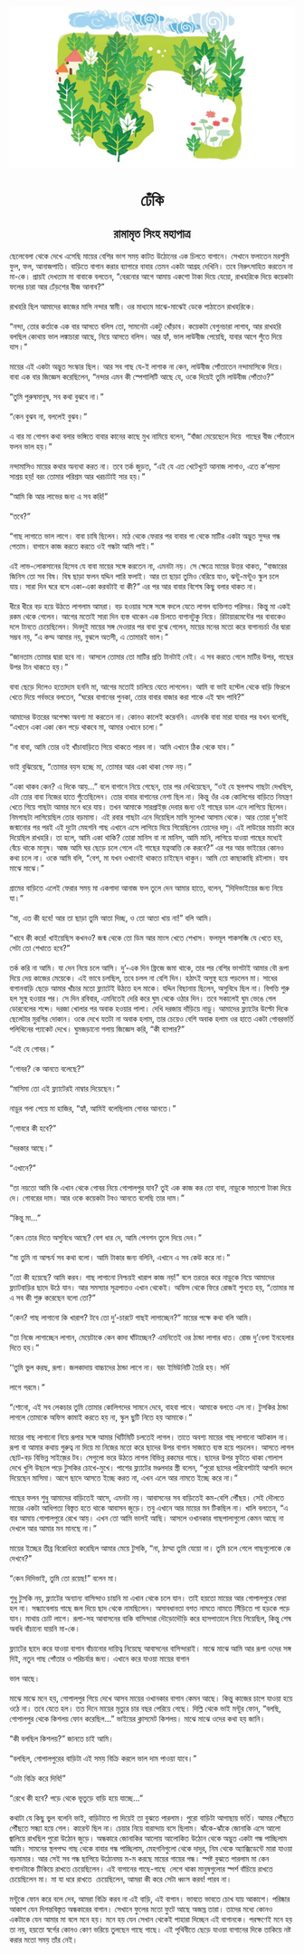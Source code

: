 <div align=center> <img src="../../metadata/images/rabibasariya/ঢেঁকি.jpg" align="center" ></div>
<h1 align=center>ঢেঁকি</h1>
<h2 align=center>রামামৃত সিংহ মহাপাত্র</h2>
&#x99B;&#x9C7;&#x9B2;&#x9C7;&#x9AC;&#x9C7;&#x9B2;&#x9BE; &#x9A5;&#x9C7;&#x995;&#x9C7; &#x9A6;&#x9C7;&#x996;&#x9C7; &#x98F;&#x9B8;&#x9C7;&#x99B;&#x9BF; &#x9AE;&#x9BE;&#x9DF;&#x9C7;&#x9B0; &#x9AC;&#x9C7;&#x9B6;&#x9BF;&#x9B0; &#x9AD;&#x9BE;&#x997; &#x9B8;&#x9AE;&#x9DF; &#x995;&#x9BE;&#x99F;&#x9A4; &#x989;&#x9A0;&#x9CB;&#x9A8;&#x9C7;&#x9B0; &#x98F;&#x995; &#x99A;&#x9BF;&#x9B2;&#x9A4;&#x9C7; &#x9AC;&#x9BE;&#x997;&#x9BE;&#x9A8;&#x9C7;&#x964; &#x9B8;&#x9C7;&#x996;&#x9BE;&#x9A8;&#x9C7; &#x9AB;&#x9B2;&#x9BE;&#x9A4;&#x9C7;&#x9A8; &#x9AE;&#x9B0;&#x9B6;&#x9C1;&#x9AE;&#x9BF; &#x9AB;&#x9C1;&#x9B2;, &#x9AB;&#x9B2;, &#x986;&#x9A8;&#x9BE;&#x99C;&#x9AA;&#x9BE;&#x9A4;&#x9BF;&#x964; &#x9AC;&#x9BE;&#x9DC;&#x9BF;&#x9A4;&#x9C7; &#x9AC;&#x9BE;&#x997;&#x9BE;&#x9A8; &#x995;&#x9B0;&#x9BE;&#x9B0; &#x9AC;&#x9CD;&#x9AF;&#x9BE;&#x9AA;&#x9BE;&#x9B0;&#x9C7; &#x9AC;&#x9BE;&#x9AC;&#x9BE;&#x9B0; &#x9A4;&#x9C7;&#x9AE;&#x9A8; &#x98F;&#x995;&#x99F;&#x9BE; &#x986;&#x997;&#x9CD;&#x9B0;&#x9B9; &#x9A6;&#x9C7;&#x996;&#x9BF;&#x9A8;&#x9BF;&#x964; &#x9A4;&#x9AC;&#x9C7; &#x9A8;&#x9BF;&#x9B0;&#x9C1;&#x9CE;&#x9B8;&#x9BE;&#x9B9;&#x9BF;&#x9A4; &#x995;&#x9B0;&#x9A4;&#x9C7;&#x9A8; &#x9A8;&#x9BE; &#x9AE;&#x9BE;-&#x995;&#x9C7;&#x964; &#x9AA;&#x9CD;&#x9B0;&#x9BE;&#x9DF;&#x987; &#x9A6;&#x9C7;&#x996;&#x9A4;&#x9BE;&#x9AE; &#x9AE;&#x9BE; &#x9AC;&#x9BE;&#x9AC;&#x9BE;&#x995;&#x9C7; &#x9AC;&#x9B2;&#x9A4;&#x9C7;&#x9A8;, &#x201C;&#x9AC;&#x9C7;&#x9B0;&#x9A8;&#x9CB;&#x9B0; &#x986;&#x997;&#x9C7; &#x986;&#x9AE;&#x9BE;&#x9DF; &#x98F;&#x995;&#x9B6;&#x9CB; &#x99F;&#x9BE;&#x995;&#x9BE; &#x9A6;&#x9BF;&#x9DF;&#x9C7; &#x9AF;&#x9C7;&#x9DF;&#x9CB;, &#x9B0;&#x9BE;&#x996;&#x9B9;&#x9B0;&#x9BF;&#x995;&#x9C7; &#x9A6;&#x9BF;&#x9DF;&#x9C7; &#x995;&#x9DF;&#x9C7;&#x995;&#x99F;&#x9BE; &#x9AB;&#x9B2;&#x9C7;&#x9B0; &#x99A;&#x9BE;&#x9B0;&#x9BE; &#x986;&#x9B0; &#x9A2;&#x9C7;&#x981;&#x9A1;&#x9BC;&#x9B6;&#x9C7;&#x9B0; &#x9AC;&#x9C0;&#x99C; &#x986;&#x9A8;&#x9BE;&#x9AC;?&#x201D;<br> <br>&#x9B0;&#x9BE;&#x996;&#x9B9;&#x9B0;&#x9BF; &#x99B;&#x9BF;&#x9B2; &#x986;&#x9AE;&#x9BE;&#x9A6;&#x9C7;&#x9B0; &#x995;&#x9BE;&#x99C;&#x9C7;&#x9B0; &#x9AE;&#x9BE;&#x9B8;&#x9BF; &#x9A8;&#x9A8;&#x9CD;&#x9A6;&#x9BE;&#x9B0; &#x9B8;&#x9CD;&#x9AC;&#x9BE;&#x9AE;&#x9C0;&#x964; &#x993;&#x9B0; &#x9AE;&#x9BE;&#x9A7;&#x9CD;&#x9AF;&#x9AE;&#x9C7; &#x9AE;&#x9BE;&#x99D;&#x9C7;-&#x9AE;&#x9BE;&#x99D;&#x9C7;&#x987; &#x9A1;&#x9C7;&#x995;&#x9C7; &#x9AA;&#x9BE;&#x9A0;&#x9BE;&#x9A4;&#x9C7;&#x9A8; &#x9B0;&#x9BE;&#x996;&#x9B9;&#x9B0;&#x9BF;&#x995;&#x9C7;&#x964;&#xA0;<br> <br>&#x201C;&#x9A8;&#x9A8;&#x9CD;&#x9A6;&#x9BE;, &#x9A4;&#x9CB;&#x9B0; &#x995;&#x9B0;&#x9CD;&#x9A4;&#x9BE;&#x995;&#x9C7; &#x98F;&#x995; &#x9AC;&#x9BE;&#x9B0; &#x986;&#x9B8;&#x9A4;&#x9C7; &#x9AC;&#x9B2;&#x9BF;&#x9B8; &#x9A4;&#x9CB;, &#x9B8;&#x9BE;&#x9AE;&#x9A8;&#x9C7;&#x99F;&#x9BE; &#x98F;&#x995;&#x99F;&#x9C1; &#x996;&#x9CB;&#x981;&#x9DC;&#x9BE;&#x9AC;&#x964; &#x995;&#x9DF;&#x9C7;&#x995;&#x99F;&#x9BE; &#x9AC;&#x9C7;&#x997;&#x9C1;&#x9A8;&#x99A;&#x9BE;&#x9B0;&#x9BE; &#x9B2;&#x9BE;&#x997;&#x9BE;&#x9AC;, &#x986;&#x9B0; &#x9B0;&#x9BE;&#x996;&#x9B9;&#x9B0;&#x9BF;&#xA0; &#x9AC;&#x9B2;&#x99B;&#x9BF;&#x9B2; &#x995;&#x9CB;&#x9A5;&#x9BE;&#x9DF; &#x9AD;&#x9BE;&#x9B2; &#x9B2;&#x999;&#x9CD;&#x995;&#x9BE;&#x99A;&#x9BE;&#x9B0;&#x9BE; &#x986;&#x99B;&#x9C7;, &#x9A8;&#x9BF;&#x9DF;&#x9C7; &#x986;&#x9B8;&#x9A4;&#x9C7; &#x9AC;&#x9B2;&#x9BF;&#x9B8;&#x964; &#x986;&#x9B0; &#x9B9;&#x9CD;&#x9AF;&#x9BE;&#x981;, &#x9AD;&#x9BE;&#x9B2; &#x9B2;&#x9BE;&#x989;&#x9AC;&#x9C0;&#x99C; &#x9AA;&#x9C7;&#x9DF;&#x9C7;&#x99B;&#x9BF;, &#x9AF;&#x9BE;&#x9AC;&#x9BE;&#x9B0; &#x986;&#x997;&#x9C7; &#x9AA;&#x9C1;&#x981;&#x9A4;&#x9C7; &#x9A6;&#x9BF;&#x9DF;&#x9C7; &#x9AF;&#x9BE;&#x9B8;&#x964;&#x201D;<br> <br>&#x9AE;&#x9BE;&#x9DF;&#x9C7;&#x9B0; &#x98F;&#x987; &#x98F;&#x995;&#x99F;&#x9BE; &#x985;&#x9A6;&#x9CD;&#x9AD;&#x9C1;&#x9A4; &#x9B8;&#x982;&#x9B8;&#x9CD;&#x995;&#x9BE;&#x9B0; &#x99B;&#x9BF;&#x9B2;&#x964; &#x986;&#x9B0; &#x9B8;&#x9AC; &#x997;&#x9BE;&#x99B; &#x9AF;&#x9C7;-&#x987; &#x9B2;&#x9BE;&#x997;&#x9BE;&#x995; &#x9A8;&#x9BE; &#x995;&#x9C7;&#x9A8;, &#x9B2;&#x9BE;&#x989;&#x9AC;&#x9C0;&#x99C; &#x9AA;&#x9CB;&#x981;&#x9A4;&#x9BE;&#x9A4;&#x9C7;&#x9A8; &#x9A8;&#x9A8;&#x9CD;&#x9A6;&#x9BE;&#x9AE;&#x9BE;&#x9B8;&#x9BF;&#x995;&#x9C7; &#x9A6;&#x9BF;&#x9DF;&#x9C7;&#x964; &#x9AC;&#x9BE;&#x9AC;&#x9BE; &#x98F;&#x995; &#x9AC;&#x9BE;&#x9B0; &#x99C;&#x9BF;&#x99C;&#x9CD;&#x99E;&#x9C7;&#x9B8; &#x995;&#x9B0;&#x9C7;&#x99B;&#x9BF;&#x9B2;&#x9C7;&#x9A8;, &#x201C;&#x9A8;&#x9A8;&#x9CD;&#x9A6;&#x9BE;&#x9B0; &#x98F;&#x9AE;&#x9A8; &#x995;&#x9C0; &#x9B8;&#x9CD;&#x9AA;&#x9C7;&#x9B6;&#x9BE;&#x9B2;&#x9BF;&#x99F;&#x9BF; &#x986;&#x99B;&#x9C7; &#x9AF;&#x9C7;, &#x993;&#x995;&#x9C7; &#x9A6;&#x9BF;&#x9DF;&#x9C7;&#x987; &#x9A4;&#x9C1;&#x9AE;&#x9BF; &#x9B2;&#x9BE;&#x989;&#x9AC;&#x9C0;&#x99C; &#x9AA;&#x9CB;&#x981;&#x9A4;&#x9BE;&#x993;?&#x201D;<br> <br>&#x201C;&#x9A4;&#x9C1;&#x9AE;&#x9BF; &#x9AA;&#x9C1;&#x9B0;&#x9C1;&#x9B7;&#x9AE;&#x9BE;&#x9A8;&#x9C1;&#x9B7;, &#x9B8;&#x9AC; &#x995;&#x9A5;&#x9BE; &#x9AC;&#x9C1;&#x99D;&#x9AC;&#x9C7; &#x9A8;&#x9BE;&#x964;&#x201D;&#xA0;<br> <br>&#x201C;&#x995;&#x9C7;&#x9A8; &#x9AC;&#x9C1;&#x99D;&#x9AC; &#x9A8;&#x9BE;, &#x9AC;&#x9B2;&#x9B2;&#x9C7;&#x987; &#x9AC;&#x9C1;&#x99D;&#x9AC;&#x964;&#x201D;<br> <br>&#x98F; &#x9AC;&#x9BE;&#x9B0; &#x9AE;&#x9BE; &#x997;&#x9CB;&#x9AA;&#x9A8; &#x995;&#x9A5;&#x9BE; &#x9AC;&#x9B2;&#x9BE;&#x9B0; &#x9AD;&#x999;&#x9CD;&#x997;&#x9BF;&#x9A4;&#x9C7; &#x9AC;&#x9BE;&#x9AC;&#x9BE;&#x9B0; &#x995;&#x9BE;&#x9A8;&#x9C7;&#x9B0; &#x995;&#x9BE;&#x99B;&#x9C7; &#x9AE;&#x9C1;&#x996; &#x9A8;&#x9BE;&#x9AE;&#x9BF;&#x9DF;&#x9C7; &#x9AC;&#x9B2;&#x9C7;&#x9A8;, &#x201C;&#x9AC;&#x9BE;&#x981;&#x99C;&#x9BE; &#x9AE;&#x9C7;&#x9DF;&#x9C7;&#x99B;&#x9C7;&#x9B2;&#x9C7; &#x9A6;&#x9BF;&#x9DF;&#x9C7;&#xA0; &#x997;&#x9BE;&#x99B;&#x9C7;&#x9B0; &#x9AC;&#x9C0;&#x99C; &#x9AA;&#x9CB;&#x981;&#x9A4;&#x9BE;&#x9B2;&#x9C7; &#x9AB;&#x9B2;&#x9A8; &#x9AD;&#x9BE;&#x9B2; &#x9B9;&#x9DF;&#x964;&#x201D;<br> <br>&#x9A8;&#x9A8;&#x9CD;&#x9A6;&#x9BE;&#x9AE;&#x9BE;&#x9B8;&#x9BF;&#x993; &#x9AE;&#x9BE;&#x9DF;&#x9C7;&#x9B0; &#x995;&#x9A5;&#x9BE;&#x9B0; &#x985;&#x9A8;&#x9CD;&#x9AF;&#x9A5;&#x9BE; &#x995;&#x9B0;&#x9A4; &#x9A8;&#x9BE;&#x964; &#x9A4;&#x9AC;&#x9C7; &#x9A4;&#x9B0;&#x9CD;&#x995; &#x99C;&#x9C1;&#x9DC;&#x9A4;, &#x201C;&#x98F;&#x987; &#x9AF;&#x9C7; &#x98F;&#x9A4; &#x996;&#x9C7;&#x99F;&#x9C7;&#x996;&#x9C1;&#x99F;&#x9C7; &#x986;&#x9A8;&#x9BE;&#x99C; &#x9B2;&#x9BE;&#x997;&#x9BE;&#x993;, &#x98F;&#x9A4;&#x9C7; &#x995;&#x2019;&#x9AA;&#x9DF;&#x9B8;&#x9BE; &#x9B8;&#x9BE;&#x9B6;&#x9CD;&#x9B0;&#x9DF; &#x9B9;&#x9DF;! &#x9AC;&#x9B0;&#x982; &#x9A4;&#x9CB;&#x9AE;&#x9BE;&#x9B0; &#x9AA;&#x9B0;&#x9BF;&#x9B6;&#x9CD;&#x9B0;&#x9AE; &#x986;&#x9B0; &#x996;&#x9B0;&#x99A;&#x9BE;&#x99F;&#x9BE;&#x987; &#x9B8;&#x9BE;&#x9B0; &#x9B9;&#x9DF;&#x964;&#x201D;&#xA0;<br> <br>&#x201C;&#x986;&#x9AE;&#x9BF; &#x995;&#x9BF; &#x986;&#x9B0; &#x9B2;&#x9BE;&#x9AD;&#x9C7;&#x9B0; &#x99C;&#x9A8;&#x9CD;&#x9AF; &#x98F; &#x9B8;&#x9AC; &#x995;&#x9B0;&#x9BF;!&#x201D;<br> <br>&#x201C;&#x9A4;&#x9AC;&#x9C7;?&#x201D;<br> <br>&#x201C;&#x997;&#x9BE;&#x99B; &#x9B2;&#x9BE;&#x997;&#x9BE;&#x9A4;&#x9C7; &#x9AD;&#x9BE;&#x9B2; &#x9B2;&#x9BE;&#x997;&#x9C7;&#x964; &#x9AC;&#x9BE;&#x9AC;&#x9BE; &#x99A;&#x9BE;&#x9B7;&#x9BF; &#x99B;&#x9BF;&#x9B2;&#x9C7;&#x9A8;&#x964; &#x9AE;&#x9BE;&#x9A0; &#x9A5;&#x9C7;&#x995;&#x9C7; &#x9AB;&#x9C7;&#x9B0;&#x9BE;&#x9B0; &#x9AA;&#x9B0; &#x9AC;&#x9BE;&#x9AC;&#x9BE;&#x9B0; &#x997;&#x9BE; &#x9A5;&#x9C7;&#x995;&#x9C7; &#x9AE;&#x9BE;&#x99F;&#x9BF;&#x9B0; &#x98F;&#x995;&#x99F;&#x9BE; &#x985;&#x9A6;&#x9CD;&#x9AD;&#x9C1;&#x9A4; &#x9B8;&#x9C1;&#x9A8;&#x9CD;&#x9A6;&#x9B0; &#x997;&#x9A8;&#x9CD;&#x9A7; &#x9AA;&#x9C7;&#x9A4;&#x9BE;&#x9AE;&#x964; &#x9AC;&#x9BE;&#x997;&#x9BE;&#x9A8;&#x9C7; &#x995;&#x9BE;&#x99C; &#x995;&#x9B0;&#x9A4;&#x9C7; &#x995;&#x9B0;&#x9A4;&#x9C7; &#x993;&#x987; &#x997;&#x9A8;&#x9CD;&#x9A7;&#x99F;&#x9BE; &#x986;&#x9AE;&#x9BF; &#x9AA;&#x9BE;&#x987;&#x964;&#x201D;<br> <br>&#x98F;&#x987; &#x9B2;&#x9BE;&#x9AD;-&#x9B2;&#x9CB;&#x995;&#x9B8;&#x9BE;&#x9A8;&#x9C7;&#x9B0; &#x9B9;&#x9BF;&#x9B8;&#x9C7;&#x9AC; &#x9AF;&#x9C7; &#x9AC;&#x9BE;&#x9AC;&#x9BE; &#x9AE;&#x9BE;&#x9DF;&#x9C7;&#x9B0; &#x9B8;&#x999;&#x9CD;&#x997;&#x9C7; &#x995;&#x9B0;&#x9A4;&#x9C7;&#x9A8; &#x9A8;&#x9BE;, &#x98F;&#x9AE;&#x9A8;&#x99F;&#x9BE; &#x9A8;&#x9DF;&#x964; &#x9B8;&#x9C7; &#x995;&#x9CD;&#x9B7;&#x9C7;&#x9A4;&#x9CD;&#x9B0;&#x9C7; &#x9AE;&#x9BE;&#x9DF;&#x9C7;&#x9B0; &#x989;&#x9A4;&#x9CD;&#x9A4;&#x9B0; &#x9A5;&#x9BE;&#x995;&#x9A4;, &#x201C;&#x9AC;&#x9BE;&#x99C;&#x9BE;&#x9B0;&#x9C7;&#x9B0; &#x99C;&#x9BF;&#x9A8;&#x9BF;&#x9B8; &#x9A4;&#x9CB; &#x9B8;&#x9AC; &#x9AC;&#x9BF;&#x9B7;&#x964; &#x9AC;&#x9BF;&#x9B7; &#x99B;&#x9BE;&#x9DC;&#x9BE; &#x9AB;&#x9B2;&#x9A8; &#x9AF;&#x9A6;&#x9CD;&#x9A6;&#x9BF;&#x9A8; &#x9AA;&#x9BE;&#x9B0;&#x9BF; &#x9AB;&#x9B2;&#x9BE;&#x987;&#x964; &#x986;&#x9B0; &#x9A4;&#x9BE; &#x99B;&#x9BE;&#x9DC;&#x9BE; &#x9A4;&#x9C1;&#x9AE;&#x9BF;&#x993; &#x9AC;&#x9C7;&#x9B0;&#x9BF;&#x9DF;&#x9C7; &#x9AF;&#x9BE;&#x993;, &#x99D;&#x9A8;&#x9CD;&#x99F;&#x9C1;-&#x9AE;&#x9A8;&#x9CD;&#x99F;&#x9C1;&#x993; &#x9B8;&#x9CD;&#x995;&#x9C1;&#x9B2; &#x99A;&#x9B2;&#x9C7; &#x9AF;&#x9BE;&#x9DF;&#x964; &#x9B8;&#x9BE;&#x9B0;&#x9BE; &#x9A6;&#x9BF;&#x9A8; &#x998;&#x9B0;&#x9C7; &#x9AC;&#x9B8;&#x9C7; &#x98F;&#x995;&#x9BE;-&#x98F;&#x995;&#x9BE; &#x995;&#x9B0;&#x9AC;&#x99F;&#x9BE;&#x987; &#x9AC;&#x9BE; &#x995;&#x9C0;?&#x201D; &#x98F;&#x9B0; &#x9AA;&#x9B0; &#x986;&#x9B0; &#x9AC;&#x9BE;&#x9AC;&#x9BE;&#x9B0; &#x9AC;&#x9BF;&#x9B6;&#x9C7;&#x9B7; &#x995;&#x9BF;&#x99B;&#x9C1; &#x9AC;&#x9B2;&#x9BE;&#x9B0; &#x9A5;&#x9BE;&#x995;&#x9A4; &#x9A8;&#x9BE;&#x964;<br> <br>&#x9A7;&#x9C0;&#x9B0;&#x9C7; &#x9A7;&#x9C0;&#x9B0;&#x9C7; &#x9AC;&#x9DC; &#x9B9;&#x9DF;&#x9C7; &#x989;&#x9A0;&#x9A4;&#x9C7; &#x9B2;&#x9BE;&#x997;&#x9B2;&#x9BE;&#x9AE; &#x986;&#x9AE;&#x9B0;&#x9BE;&#x964; &#x9AC;&#x9DC; &#x9B9;&#x993;&#x9DF;&#x9BE;&#x9B0; &#x9B8;&#x999;&#x9CD;&#x997;&#x9C7; &#x9B8;&#x999;&#x9CD;&#x997;&#x9C7; &#x9AC;&#x9A6;&#x9B2;&#x9C7; &#x9AF;&#x9C7;&#x9A4;&#x9C7; &#x9B2;&#x9BE;&#x997;&#x9B2; &#x9AC;&#x9CD;&#x9AF;&#x995;&#x9CD;&#x9A4;&#x9BF;&#x997;&#x9A4; &#x9AA;&#x9B0;&#x9BF;&#x9B8;&#x9B0;&#x964; &#x995;&#x9BF;&#x9A8;&#x9CD;&#x9A4;&#x9C1; &#x9AE;&#x9BE; &#x98F;&#x995;&#x987; &#x9B0;&#x995;&#x9AE; &#x9A5;&#x9C7;&#x995;&#x9C7; &#x997;&#x9C7;&#x9B2;&#x9C7;&#x9A8;&#x964; &#x986;&#x997;&#x9C7;&#x9B0; &#x9AE;&#x9A4;&#x9CB;&#x987; &#x9B8;&#x9BE;&#x9B0;&#x9BE; &#x9A6;&#x9BF;&#x9A8; &#x9AC;&#x9CD;&#x9AF;&#x9B8;&#x9CD;&#x9A4; &#x9A5;&#x9BE;&#x995;&#x9C7;&#x9A8; &#x98F;&#x995; &#x99A;&#x9BF;&#x9B2;&#x9A4;&#x9C7; &#x9AC;&#x9BE;&#x997;&#x9BE;&#x9A8;&#x99F;&#x9C1;&#x995;&#x9C1; &#x9A8;&#x9BF;&#x9DF;&#x9C7;&#x964; &#x9B0;&#x9BF;&#x99F;&#x9BE;&#x9DF;&#x9BE;&#x9B0;&#x9AE;&#x9C7;&#x9A8;&#x9CD;&#x99F;&#x9C7;&#x9B0; &#x9AA;&#x9B0; &#x9AC;&#x9BE;&#x9AC;&#x9BE;&#x995;&#x9C7;&#x993; &#x9A6;&#x9B2;&#x9C7; &#x99F;&#x9BE;&#x9A8;&#x9A4;&#x9C7; &#x99A;&#x9C7;&#x9DF;&#x9C7;&#x99B;&#x9BF;&#x9B2;&#x9C7;&#x9A8;&#x964; &#x9A6;&#x9BF;&#x9A8;&#x9A6;&#x9C1;&#x987; &#x9AE;&#x9BE;&#x9DF;&#x9C7;&#x9B0; &#x9B8;&#x999;&#x9CD;&#x997; &#x9A6;&#x9C7;&#x993;&#x9DF;&#x9BE;&#x9B0; &#x9AA;&#x9B0; &#x9AC;&#x9BE;&#x9AC;&#x9BE; &#x9AC;&#x9C1;&#x99D;&#x9C7; &#x997;&#x9C7;&#x9B2;&#x9C7;&#x9A8;, &#x9AE;&#x9BE;&#x9DF;&#x9C7;&#x9B0; &#x9AE;&#x9A8;&#x9C7;&#x9B0; &#x9AE;&#x9A4;&#x9CB; &#x995;&#x9B0;&#x9C7; &#x9AC;&#x9BE;&#x997;&#x9BE;&#x9A8;&#x99A;&#x9B0;&#x9CD;&#x99A;&#x9BE; &#x993;&#x981;&#x9B0; &#x9A6;&#x9CD;&#x9AC;&#x9BE;&#x9B0;&#x9BE; &#x9B8;&#x9AE;&#x9CD;&#x9AD;&#x9AC; &#x9A8;&#x9DF;, &#x201C;&#x98F; &#x995;&#x9AE;&#x9CD;&#x9AE; &#x986;&#x9AE;&#x9BE;&#x9B0; &#x9A8;&#x9DF;, &#x9AC;&#x9C1;&#x99D;&#x9B2;&#x9C7; &#x985;&#x9A4;&#x9B8;&#x9C0;, &#x98F; &#x9A4;&#x9CB;&#x9AE;&#x9BE;&#x9B0;&#x987; &#x9AD;&#x9BE;&#x9B2;&#x964;&#x201D;<br> <br>&#x201C;&#x99C;&#x9BE;&#x9A8;&#x9A4;&#x9BE;&#x9AE; &#x9A4;&#x9CB;&#x9AE;&#x9BE;&#x9B0; &#x9A6;&#x9CD;&#x9AC;&#x9BE;&#x9B0;&#x9BE; &#x9B9;&#x9AC;&#x9C7; &#x9A8;&#x9BE;&#x964; &#x986;&#x9B8;&#x9B2;&#x9C7; &#x9A4;&#x9CB;&#x9AE;&#x9BE;&#x9B0; &#x9A4;&#x9CB; &#x9AE;&#x9BE;&#x99F;&#x9BF;&#x9B0; &#x9AA;&#x9CD;&#x9B0;&#x9A4;&#x9BF; &#x99F;&#x9BE;&#x9A8;&#x99F;&#x9BE;&#x987; &#x9A8;&#x9C7;&#x987;&#x964; &#x98F; &#x9B8;&#x9AC; &#x995;&#x9B0;&#x9A4;&#x9C7; &#x997;&#x9C7;&#x9B2;&#x9C7; &#x9AE;&#x9BE;&#x99F;&#x9BF;&#x9B0; &#x989;&#x9AA;&#x9B0;, &#x997;&#x9BE;&#x99B;&#x9C7;&#x9B0; &#x989;&#x9AA;&#x9B0; &#x99F;&#x9BE;&#x9A8; &#x9A5;&#x9BE;&#x995;&#x9A4;&#x9C7; &#x9B9;&#x9DF;&#x964;&#x201D;<br> <br>&#x9AC;&#x9BE;&#x9AC;&#x9BE; &#x99B;&#x9C7;&#x9DC;&#x9C7; &#x9A6;&#x9BF;&#x9B2;&#x9C7;&#x993; &#x9B9;&#x9A4;&#x9CB;&#x9A6;&#x9CD;&#x9AF;&#x9AE; &#x9B9;&#x9A8;&#x9A8;&#x9BF; &#x9AE;&#x9BE;, &#x986;&#x997;&#x9C7;&#x9B0; &#x9AE;&#x9A4;&#x9CB;&#x987; &#x99A;&#x9BE;&#x9B2;&#x9BF;&#x9DF;&#x9C7; &#x9AF;&#x9C7;&#x9A4;&#x9C7; &#x9B2;&#x9BE;&#x997;&#x9B2;&#x9C7;&#x9A8;&#x964; &#x986;&#x9AE;&#x9BF; &#x9AC;&#x9BE; &#x9AD;&#x9BE;&#x987; &#x9B9;&#x9B8;&#x9CD;&#x99F;&#x9C7;&#x9B2; &#x9A5;&#x9C7;&#x995;&#x9C7; &#x9AC;&#x9BE;&#x9DC;&#x9BF; &#x9AB;&#x9BF;&#x9B0;&#x9B2;&#x9C7; &#x996;&#x9C7;&#x9A4;&#x9C7; &#x9A6;&#x9BF;&#x9DF;&#x9C7; &#x997;&#x9B0;&#x9CD;&#x9AC;&#x9AD;&#x9B0;&#x9C7; &#x9AC;&#x9B2;&#x9A4;&#x9C7;&#x9A8;, &#x201C;&#x998;&#x9B0;&#x9C7;&#x9B0; &#x9AC;&#x9BE;&#x997;&#x9BE;&#x9A8;&#x9C7;&#x9B0; &#x9AA;&#x9C1;&#x9A8;&#x995;&#x9BE;, &#x9A4;&#x9CB;&#x9B0; &#x9AC;&#x9BE;&#x9AC;&#x9BE;&#x9B0; &#x9AC;&#x9BE;&#x99C;&#x9BE;&#x9B0; &#x995;&#x9B0;&#x9BE; &#x9B6;&#x9BE;&#x995;&#x9C7; &#x98F;&#x987; &#x9B8;&#x9CD;&#x9AC;&#x9BE;&#x9A6; &#x9AA;&#x9BE;&#x9AC;&#x9BF;?&#x201D;<br> <br>&#x986;&#x9AE;&#x9BE;&#x9A6;&#x9C7;&#x9B0; &#x989;&#x9A4;&#x9CD;&#x9A4;&#x9B0;&#x9C7;&#x9B0; &#x985;&#x9AA;&#x9C7;&#x995;&#x9CD;&#x9B7;&#x9BE; &#x985;&#x9AC;&#x9B6;&#x9CD;&#x9AF; &#x9AE;&#x9BE; &#x995;&#x9B0;&#x9A4;&#x9C7;&#x9A8; &#x9A8;&#x9BE;&#x964; &#x995;&#x9CB;&#x9A8;&#x993; &#x995;&#x9BE;&#x9B2;&#x9C7;&#x987; &#x995;&#x9B0;&#x9C7;&#x9A8;&#x9A8;&#x9BF;&#x964; &#x98F;&#x9AE;&#x9A8;&#x995;&#x9BF; &#x9AC;&#x9BE;&#x9AC;&#x9BE; &#x9AE;&#x9BE;&#x9B0;&#x9BE; &#x9AF;&#x9BE;&#x9AC;&#x9BE;&#x9B0; &#x9AA;&#x9B0; &#x9AF;&#x996;&#x9A8; &#x9AC;&#x9B2;&#x9C7;&#x99B;&#x9BF;, &#x201C;&#x98F;&#x996;&#x9BE;&#x9A8;&#x9C7; &#x98F;&#x995;&#x9BE; &#x98F;&#x995;&#x9BE; &#x995;&#x9C7;&#x9A8; &#x9AA;&#x9DC;&#x9C7; &#x9A5;&#x9BE;&#x995;&#x9AC;&#x9C7; &#x9AE;&#x9BE;, &#x986;&#x9AE;&#x9BE;&#x9B0; &#x993;&#x996;&#x9BE;&#x9A8;&#x9C7; &#x99A;&#x9B2;&#x9CB;&#x964;&#x201D;<br> <br>&#x201C;&#x9A8;&#x9BE; &#x9AC;&#x9BE;&#x9AC;&#x9BE;, &#x986;&#x9AE;&#x9BF; &#x9A4;&#x9CB;&#x9B0; &#x993;&#x987; &#x996;&#x9BE;&#x981;&#x99A;&#x9BE;&#x9AC;&#x9BE;&#x9DC;&#x9BF;&#x9A4;&#x9C7; &#x997;&#x9BF;&#x9DF;&#x9C7; &#x9A5;&#x9BE;&#x995;&#x9A4;&#x9C7; &#x9AA;&#x9BE;&#x9B0;&#x9AC; &#x9A8;&#x9BE;&#x964; &#x986;&#x9AE;&#x9BF; &#x98F;&#x996;&#x9BE;&#x9A8;&#x9C7; &#x9A0;&#x9BF;&#x995; &#x9A5;&#x9C7;&#x995;&#x9C7; &#x9AF;&#x9BE;&#x9AC;&#x964;&#x201D;<br> <br>&#x9AD;&#x9BE;&#x987; &#x9AC;&#x9C1;&#x99D;&#x9BF;&#x9DF;&#x9C7;&#x99B;&#x9C7;, &#x201C;&#x9A4;&#x9CB;&#x9AE;&#x9BE;&#x9B0; &#x9AC;&#x9DF;&#x9B8; &#x9B9;&#x99A;&#x9CD;&#x99B;&#x9C7; &#x9AE;&#x9BE;, &#x9A4;&#x9CB;&#x9AE;&#x9BE;&#x9B0; &#x986;&#x9B0; &#x98F;&#x995;&#x9BE; &#x9A5;&#x9BE;&#x995;&#x9BE; &#x9B8;&#x9C7;&#x9AB; &#x9A8;&#x9DF;&#x964;&#x201D;<br> <br>&#x201C;&#x98F;&#x995;&#x9BE; &#x9A5;&#x9BE;&#x995;&#x9AC; &#x995;&#x9C7;&#x9A8;? &#x98F; &#x9A6;&#x9BF;&#x995;&#x9C7; &#x986;&#x9DF;...&#x201D; &#x9AC;&#x9B2;&#x9C7; &#x9AC;&#x9BE;&#x997;&#x9BE;&#x9A8;&#x9C7; &#x9A8;&#x9BF;&#x9DF;&#x9C7; &#x997;&#x9C7;&#x99B;&#x9C7;&#x9A8;, &#x9A4;&#x9BE;&#x9B0; &#x9AA;&#x9B0; &#x9A6;&#x9C7;&#x996;&#x9BF;&#x9DF;&#x9C7;&#x99B;&#x9C7;&#x9A8;, &#x201C;&#x993;&#x987; &#x9AF;&#x9C7; &#x9B8;&#x9CD;&#x9A5;&#x9B2;&#x9AA;&#x9A6;&#x9CD;&#x9AE; &#x997;&#x9BE;&#x99B;&#x99F;&#x9BE; &#x9A6;&#x9C7;&#x996;&#x99B;&#x9BF;&#x9B8;, &#x98F;&#x99F;&#x9BE; &#x9A4;&#x9CB;&#x9B0; &#x9AC;&#x9BE;&#x9AC;&#x9BE; &#x9A8;&#x9BF;&#x99C;&#x9C7;&#x9B0; &#x9B9;&#x9BE;&#x9A4;&#x9C7; &#x9AA;&#x9C1;&#x981;&#x9A4;&#x9C7;&#x99B;&#x9BF;&#x9B2;&#x9C7;&#x9A8;&#x964; &#x9A4;&#x9CB;&#x9B0; &#x9AC;&#x9BE;&#x9AC;&#x9BE;&#x9B0; &#x9AC;&#x9BE;&#x997;&#x9BE;&#x9A8;&#x9C7;&#x9B0; &#x9A8;&#x9C7;&#x9B6;&#x9BE; &#x99B;&#x9BF;&#x9B2; &#x9A8;&#x9BE;&#x964; &#x995;&#x9BF;&#x9A8;&#x9CD;&#x9A4;&#x9C1; &#x993;&#x981;&#x9B0; &#x98F;&#x995; &#x995;&#x9CB;&#x9B2;&#x9BF;&#x997;&#x9C7;&#x9B0; &#x9AC;&#x9BE;&#x9DC;&#x9BF;&#x9A4;&#x9C7; &#x9A8;&#x9BF;&#x9AE;&#x9A8;&#x9CD;&#x9A4;&#x9CD;&#x9B0;&#x9A3; &#x996;&#x9C7;&#x9A4;&#x9C7; &#x997;&#x9BF;&#x9DF;&#x9C7; &#x997;&#x9BE;&#x99B;&#x99F;&#x9BE; &#x986;&#x9AE;&#x9BE;&#x9B0; &#x9AE;&#x9A8;&#x9C7; &#x9A7;&#x9B0;&#x9C7; &#x9AF;&#x9BE;&#x9DF;&#x964; &#x9A4;&#x996;&#x9A8; &#x986;&#x9AE;&#x9BE;&#x995;&#x9C7; &#x9B8;&#x9BE;&#x9B0;&#x9AA;&#x9CD;&#x9B0;&#x9BE;&#x987;&#x99C;&#x9BC; &#x9A6;&#x9C7;&#x9AC;&#x9BE;&#x9B0; &#x99C;&#x9A8;&#x9CD;&#x9AF; &#x993;&#x987; &#x997;&#x9BE;&#x99B;&#x9C7;&#x9B0; &#x9A1;&#x9BE;&#x9B2; &#x98F;&#x9A8;&#x9C7; &#x9B2;&#x9BE;&#x997;&#x9BF;&#x9DF;&#x9C7; &#x99B;&#x9BF;&#x9B2;&#x9C7;&#x9A8;&#x964; &#x9A8;&#x9BF;&#x9AE;&#x997;&#x9BE;&#x99B;&#x99F;&#x9BE; &#x9B2;&#x9BE;&#x997;&#x9BF;&#x9DF;&#x9C7;&#x99B;&#x9BF;&#x9B2; &#x9A4;&#x9CB;&#x9B0; &#x9AC;&#x9DC;&#x9AE;&#x9BE;&#x9AE;&#x9BE;&#x964; &#x98F;&#x987; &#x9B0;&#x9AC;&#x9BE;&#x9B0; &#x997;&#x9BE;&#x99B;&#x99F;&#x9BE; &#x98F;&#x9A8;&#x9C7; &#x9A6;&#x9BF;&#x9DF;&#x9C7;&#x99B;&#x9BF;&#x9B2; &#x9AE;&#x9BE;&#x9B8;&#x9BF; &#x9B8;&#x9C1;&#x9B2;&#x9C7;&#x996;&#x9BE; &#x986;&#x9B8;&#x9BE;&#x9AE; &#x9A5;&#x9C7;&#x995;&#x9C7;&#x964; &#x986;&#x9B0; &#x9A4;&#x9CB;&#x9B0;&#x9BE; &#x9A6;&#x9C1;&#x2019;&#x9AD;&#x9BE;&#x987; &#x99C;&#x9A8;&#x9CD;&#x9AE;&#x9BE;&#x9A8;&#x9CB;&#x9B0; &#x9AA;&#x9B0; &#x9AA;&#x9B0;&#x987; &#x98F;&#x987; &#x9A6;&#x9C1;&#x99F;&#x9CB; &#x9AE;&#x9C7;&#x9B9;&#x997;&#x9A8;&#x9BF; &#x997;&#x9BE;&#x99B; &#x98F;&#x996;&#x9BE;&#x9A8;&#x9C7; &#x98F;&#x9B8;&#x9C7; &#x9B2;&#x9BE;&#x997;&#x9BF;&#x9DF;&#x9C7; &#x9A6;&#x9BF;&#x9DF;&#x9C7; &#x997;&#x9BF;&#x9DF;&#x9C7;&#x99B;&#x9BF;&#x9B2;&#x9C7;&#x9A8; &#x9A4;&#x9CB;&#x9A6;&#x9C7;&#x9B0; &#x9A6;&#x9BE;&#x9A6;&#x9C1;&#x964; &#x98F;&#x987; &#x9B2;&#x9BE;&#x989;&#x9DF;&#x9C7;&#x9B0; &#x9AE;&#x9BE;&#x99A;&#x9BE;&#x99F;&#x9BE; &#x995;&#x9B0;&#x9C7; &#x9A6;&#x9BF;&#x9DF;&#x9C7;&#x99B;&#x9BF;&#x9B2; &#x9B0;&#x9BE;&#x996;&#x9B9;&#x9B0;&#x9BF;&#x964; &#x9A4;&#x9BE; &#x9B9;&#x9B2;&#x9C7;, &#x986;&#x9AE;&#x9BF; &#x98F;&#x995;&#x9BE; &#x9A5;&#x9BE;&#x995;&#x9BF;? &#x9A4;&#x9CB;&#x9B0;&#x9BE; &#x9AE;&#x9BE;&#x9A8;&#x9BF;&#x9B8; &#x9AC;&#x9BE; &#x9A8;&#x9BE; &#x9AE;&#x9BE;&#x9A8;&#x9BF;&#x9B8;, &#x986;&#x9AE;&#x9BF; &#x9AE;&#x9BE;&#x9A8;&#x9BF;, &#x9B2;&#x9BE;&#x997;&#x9BF;&#x9DF;&#x9C7; &#x9AF;&#x9BE;&#x993;&#x9DF;&#x9BE; &#x997;&#x9BE;&#x99B;&#x9C7;&#x9B0; &#x9AE;&#x9A7;&#x9CD;&#x9AF;&#x9C7;&#x987; &#x9AC;&#x9C7;&#x981;&#x99A;&#x9C7; &#x9A5;&#x9BE;&#x995;&#x9C7; &#x9AE;&#x9BE;&#x9A8;&#x9C1;&#x9B7;&#x964; &#x986;&#x99C; &#x986;&#x9AE;&#x9BF; &#x998;&#x9B0; &#x99B;&#x9C7;&#x9DC;&#x9C7; &#x99A;&#x9B2;&#x9C7; &#x997;&#x9C7;&#x9B2;&#x9C7; &#x98F;&#x987; &#x997;&#x9BE;&#x99B;&#x9C7;&#x9B0; &#x9AF;&#x9A4;&#x9CD;&#x9A8;&#x986;&#x9A4;&#x9CD;&#x9A4;&#x9BF; &#x995;&#x9C7; &#x995;&#x9B0;&#x9AC;&#x9C7;?&#x201D; &#x98F;&#x9B0; &#x9AA;&#x9B0; &#x986;&#x9B0; &#x9AD;&#x9BE;&#x987;&#x9DF;&#x9C7;&#x9B0; &#x995;&#x9CB;&#x9A8;&#x993; &#x995;&#x9A5;&#x9BE; &#x99A;&#x9B2;&#x9C7; &#x9A8;&#x9BE;&#x964; &#x993;&#x995;&#x9C7; &#x986;&#x9AE;&#x9BF; &#x9AC;&#x9B2;&#x9BF;, &#x201C;&#x9AC;&#x9C7;&#x9B6;, &#x9AE;&#x9BE; &#x9AF;&#x996;&#x9A8; &#x993;&#x996;&#x9BE;&#x9A8;&#x9C7;&#x987; &#x9A5;&#x9BE;&#x995;&#x9A4;&#x9C7; &#x99A;&#x9BE;&#x987;&#x99B;&#x9C7;&#x9A8; &#x9A5;&#x9BE;&#x995;&#x9C1;&#x9A8;&#x964; &#x986;&#x9AE;&#x9BF; &#x9A4;&#x9CB; &#x995;&#x9BE;&#x99B;&#x9BE;&#x995;&#x9BE;&#x99B;&#x9BF; &#x9B0;&#x987;&#x9B2;&#x9BE;&#x9AE;&#x964; &#x9AF;&#x9BE;&#x9AC; &#x9AE;&#x9BE;&#x99D;&#x9C7; &#x9AE;&#x9BE;&#x99D;&#x9C7;&#x964;&#x201D;&#xA0;<br> <br>&#x997;&#x9CD;&#x9B0;&#x9BE;&#x9AE;&#x9C7;&#x9B0; &#x9AC;&#x9BE;&#x9DC;&#x9BF;&#x9A4;&#x9C7; &#x98F;&#x9B2;&#x9C7;&#x987; &#x9AB;&#x9C7;&#x9B0;&#x9BE;&#x9B0; &#x9B8;&#x9AE;&#x9DF; &#x9AE;&#x9BE; &#x98F;&#x995;&#x997;&#x9BE;&#x9A6;&#x9BE; &#x986;&#x9A8;&#x9BE;&#x99C; &#x9AB;&#x9B2; &#x9A4;&#x9C1;&#x9B2;&#x9C7; &#x9A6;&#x9C7;&#x9A8; &#x986;&#x9AE;&#x9BE;&#x9B0; &#x9B9;&#x9BE;&#x9A4;&#x9C7;, &#x9AC;&#x9B2;&#x9C7;&#x9A8;, &#x201C;&#x9A6;&#x9BF;&#x9A6;&#x9BF;&#x9AD;&#x9BE;&#x987;&#x9DF;&#x9C7;&#x9B0; &#x99C;&#x9A8;&#x9CD;&#x9AF; &#x9A8;&#x9BF;&#x9DF;&#x9C7; &#x9AF;&#x9BE;&#x964;&#x201D;<br> <br>&#x201C;&#x9AE;&#x9BE;, &#x98F;&#x9A4; &#x995;&#x9C0; &#x9B9;&#x9AC;&#x9C7;! &#x986;&#x9B0; &#x9A4;&#x9BE; &#x99B;&#x9BE;&#x9DC;&#x9BE; &#x9A4;&#x9C1;&#x9AE;&#x9BF; &#x986;&#x9A4;&#x9BE; &#x9A6;&#x9BF;&#x99A;&#x9CD;&#x99B;, &#x993; &#x9A4;&#x9CB; &#x986;&#x9A4;&#x9BE; &#x996;&#x9BE;&#x9DF; &#x9A8;&#x9BE;!&#x201D; &#x9AC;&#x9B2;&#x9BF; &#x986;&#x9AE;&#x9BF;&#x964;<br> <br>&#x201C;&#x996;&#x9BE;&#x9AC;&#x9C7; &#x995;&#x9C0; &#x995;&#x9B0;&#x9C7;! &#x996;&#x9BE;&#x987;&#x9DF;&#x9C7;&#x99B;&#x9BF;&#x9B8; &#x995;&#x996;&#x9A8;&#x993;? &#x99C;&#x9A8;&#x9CD;&#x9AE; &#x9A5;&#x9C7;&#x995;&#x9C7; &#x9A4;&#x9CB; &#x9A1;&#x9BF;&#x9AE; &#x986;&#x9B0; &#x9AE;&#x9BE;&#x982;&#x9B8; &#x996;&#x9C7;&#x9A4;&#x9C7; &#x9B6;&#x9C7;&#x996;&#x9BE;&#x9B8;&#x964; &#x9AB;&#x9B2;&#x9AE;&#x9C2;&#x9B2; &#x9B6;&#x9BE;&#x995;&#x9B8;&#x9AC;&#x9CD;&#x99C;&#x9BF; &#x9AF;&#x9C7; &#x996;&#x9C7;&#x9A4;&#x9C7; &#x9B9;&#x9DF;, &#x9B8;&#x9C7;&#x99F;&#x9BE; &#x9A4;&#x9CB; &#x9B6;&#x9C7;&#x996;&#x9BE;&#x9A4;&#x9C7; &#x9B9;&#x9AC;&#x9C7;?&#x201D;<br> <br>&#x9A4;&#x9B0;&#x9CD;&#x995; &#x995;&#x9B0;&#x9BF; &#x9A8;&#x9BE; &#x986;&#x9AE;&#x9BF;&#x964; &#x9AF;&#x9BE; &#x9A6;&#x9C7;&#x9A8; &#x9A8;&#x9BF;&#x9DF;&#x9C7; &#x99A;&#x9B2;&#x9C7; &#x986;&#x9B8;&#x9BF;&#x964; &#x9A6;&#x9C1;&#x2019;-&#x98F;&#x995; &#x9A6;&#x9BF;&#x9A8; &#x9AB;&#x9CD;&#x9B0;&#x9BF;&#x99C;&#x9C7; &#x99C;&#x9AE;&#x9BE; &#x9A5;&#x9BE;&#x995;&#x9C7;, &#x9A4;&#x9BE;&#x9B0; &#x9AA;&#x9B0; &#x9AC;&#x9C7;&#x9B6;&#x9BF;&#x9B0; &#x9AD;&#x9BE;&#x997;&#x99F;&#x9BE;&#x987; &#x986;&#x9AE;&#x9BE;&#x9B0; &#x9AC;&#x9CC; &#x9B0;&#x9C2;&#x9AA;&#x9BE; &#x9A6;&#x9BF;&#x9DF;&#x9C7; &#x9A6;&#x9C7;&#x9DF; &#x995;&#x9BE;&#x99C;&#x9C7;&#x9B0; &#x9AE;&#x9C7;&#x9DF;&#x9C7;&#x995;&#x9C7;&#x964; &#x98F;&#x987; &#x9AD;&#x9BE;&#x9AC;&#x9C7; &#x99A;&#x9B2;&#x99B;&#x9BF;&#x9B2;, &#x9A4;&#x9AC;&#x9C7; &#x99A;&#x9B2;&#x9B2; &#x9A8;&#x9BE; &#x9AC;&#x9C7;&#x9B6;&#x9BF; &#x9A6;&#x9BF;&#x9A8;&#x964; &#x9B9;&#x9A0;&#x9BE;&#x9CE;&#x987; &#x985;&#x9B8;&#x9C1;&#x9B8;&#x9CD;&#x9A5; &#x9B9;&#x9DF;&#x9C7; &#x9AA;&#x9DC;&#x9B2;&#x9C7;&#x9A8; &#x9AE;&#x9BE;&#x964; &#x9B8;&#x9BE;&#x9A7;&#x9C7;&#x9B0; &#x9AC;&#x9BE;&#x997;&#x9BE;&#x9A8;&#x9AC;&#x9BE;&#x9DC;&#x9BF; &#x99B;&#x9C7;&#x9DC;&#x9C7; &#x986;&#x9AE;&#x9BE;&#x9B0; &#x996;&#x9BE;&#x981;&#x99A;&#x9BE;&#x9B0; &#x9AE;&#x9A4;&#x9CB; &#x9AB;&#x9CD;&#x9B2;&#x9CD;&#x9AF;&#x9BE;&#x99F;&#x9C7;&#x987; &#x989;&#x9A0;&#x9A4;&#x9C7; &#x9B9;&#x9B2; &#x9AE;&#x9BE;&#x995;&#x9C7;&#x964; &#x9AF;&#x9A6;&#x9CD;&#x9A6;&#x9BF;&#x9A8; &#x9AC;&#x9BF;&#x99B;&#x9BE;&#x9A8;&#x9BE;&#x9DF; &#x99B;&#x9BF;&#x9B2;&#x9C7;&#x9A8;, &#x985;&#x9B8;&#x9C1;&#x9AC;&#x9BF;&#x9A7;&#x9C7; &#x99B;&#x9BF;&#x9B2; &#x9A8;&#x9BE;&#x964; &#x9AC;&#x9BF;&#x9AA;&#x9A4;&#x9CD;&#x9A4;&#x9BF; &#x9B6;&#x9C1;&#x9B0;&#x9C1; &#x9B9;&#x9B2; &#x9B8;&#x9C1;&#x9B8;&#x9CD;&#x9A5; &#x9B9;&#x993;&#x9DF;&#x9BE;&#x9B0; &#x9AA;&#x9B0;&#x964; &#x9B8;&#x9C7; &#x9A6;&#x9BF;&#x9A8; &#x9B0;&#x9AC;&#x9BF;&#x9AC;&#x9BE;&#x9B0;, &#x98F;&#x9AE;&#x9A8;&#x9BF;&#x9A4;&#x9C7;&#x987; &#x9A6;&#x9C7;&#x9B0;&#x9BF; &#x995;&#x9B0;&#x9C7; &#x998;&#x9C1;&#x9AE; &#x9A5;&#x9C7;&#x995;&#x9C7; &#x993;&#x9A0;&#x9BE;&#x9B0; &#x9A6;&#x9BF;&#x9A8;&#x964; &#x9A4;&#x9AC;&#x9C7; &#x9B8;&#x995;&#x9BE;&#x9B2;&#x9C7;&#x987; &#x998;&#x9C1;&#x9AE; &#x9AD;&#x9C7;&#x999;&#x9C7; &#x997;&#x9C7;&#x9B2; &#x9A1;&#x9CB;&#x9B0;&#x9AC;&#x9C7;&#x9B2;&#x9C7;&#x9B0; &#x9B6;&#x9AC;&#x9CD;&#x9A6;&#x9C7;&#x964; &#x9A6;&#x9B0;&#x99C;&#x9BE; &#x996;&#x9CB;&#x9B2;&#x9BE;&#x9B0; &#x9AA;&#x9B0; &#x985;&#x9AC;&#x9BE;&#x995; &#x9B9;&#x993;&#x9DF;&#x9BE;&#x9B0; &#x9AA;&#x9BE;&#x9B2;&#x9BE;&#x964; &#x9A6;&#x9C7;&#x996;&#x9BF; &#x9A6;&#x9B0;&#x99C;&#x9BE;&#x9DF; &#x9A6;&#x9BE;&#x981;&#x9DC;&#x9BF;&#x9DF;&#x9C7; &#x9A8;&#x9BE;&#x9DC;&#x9C1;&#x964; &#x986;&#x9AE;&#x9BE;&#x9A6;&#x9C7;&#x9B0; &#x9AB;&#x9CD;&#x9B2;&#x9CD;&#x9AF;&#x9BE;&#x99F;&#x9C7;&#x9B0; &#x989;&#x9B2;&#x9CD;&#x99F;&#x9CB; &#x9A6;&#x9BF;&#x995;&#x9C7; &#x99B;&#x9C7;&#x9B2;&#x9C7;&#x99F;&#x9BE;&#x9B0; &#x9AE;&#x9C1;&#x9B0;&#x997;&#x9BF;&#x9B0; &#x9A6;&#x9CB;&#x995;&#x9BE;&#x9A8;&#x964; &#x993;&#x995;&#x9C7; &#x9A6;&#x9C7;&#x996;&#x9C7; &#x9AF;&#x9A4;&#x99F;&#x9BE; &#x9A8;&#x9BE; &#x985;&#x9AC;&#x9BE;&#x995; &#x9B9;&#x9B2;&#x9BE;&#x9AE;, &#x9A4;&#x9BE;&#x9B0; &#x99A;&#x9C7;&#x9DF;&#x9C7;&#x993; &#x9AC;&#x9C7;&#x9B6;&#x9BF; &#x985;&#x9AC;&#x9BE;&#x995; &#x9B9;&#x9B2;&#x9BE;&#x9AE; &#x993;&#x9B0; &#x9B9;&#x9BE;&#x9A4;&#x9C7; &#x98F;&#x995;&#x99F;&#x9BE; &#x997;&#x9CB;&#x9AC;&#x9B0;&#x9AD;&#x9B0;&#x9CD;&#x9A4;&#x9BF; &#x9AA;&#x9B2;&#x9BF;&#x9A5;&#x9BF;&#x9A8;&#x9C7;&#x9B0; &#x9AA;&#x9CD;&#x9AF;&#x9BE;&#x995;&#x9C7;&#x99F; &#x9A6;&#x9C7;&#x996;&#x9C7;&#x964; &#x998;&#x9C1;&#x9AE;&#x99C;&#x9DC;&#x9BE;&#x9A8;&#x9CB; &#x997;&#x9B2;&#x9BE;&#x9DF; &#x99C;&#x9BF;&#x99C;&#x9CD;&#x99E;&#x9C7;&#x9B8; &#x995;&#x9B0;&#x9BF;, &#x201C;&#x995;&#x9C0; &#x9AC;&#x9CD;&#x9AF;&#x9BE;&#x9AA;&#x9BE;&#x9B0;?&#x201D;<br> <br>&#x201C;&#x98F;&#x987; &#x9AF;&#x9C7; &#x997;&#x9CB;&#x9AC;&#x9B0;&#x964;&#x201D;<br> <br>&#x201C;&#x997;&#x9CB;&#x9AC;&#x9B0;? &#x995;&#x9C7; &#x986;&#x9A8;&#x9A4;&#x9C7; &#x9AC;&#x9B2;&#x9C7;&#x99B;&#x9C7;?&#x201D;<br> <br>&#x201C;&#x9AE;&#x9BE;&#x9B8;&#x9BF;&#x9AE;&#x9BE; &#x9A4;&#x9CB; &#x98F;&#x987; &#x9AB;&#x9CD;&#x9B2;&#x9CD;&#x9AF;&#x9BE;&#x99F;&#x9C7;&#x9B0;&#x987; &#x9A8;&#x9BE;&#x9AE;&#x9CD;&#x9AC;&#x9BE;&#x9B0; &#x9A6;&#x9BF;&#x9DF;&#x9C7;&#x99B;&#x9C7;&#x9A8;&#x964;&#x201D;&#xA0;<br> <br>&#x9A8;&#x9BE;&#x9DC;&#x9C1;&#x9B0; &#x997;&#x9B2;&#x9BE; &#x9AA;&#x9C7;&#x9DF;&#x9C7; &#x9AE;&#x9BE; &#x9B9;&#x9BE;&#x99C;&#x9BF;&#x9B0;, &#x201C;&#x9B9;&#x9CD;&#x9AF;&#x9BE;&#x981;, &#x986;&#x9AE;&#x9BF;&#x987; &#x9AC;&#x9B2;&#x9C7;&#x99B;&#x9BF;&#x9B2;&#x9BE;&#x9AE; &#x997;&#x9CB;&#x9AC;&#x9B0; &#x986;&#x9A8;&#x9A4;&#x9C7;&#x964;&#x201D;<br> <br>&#x201C;&#x997;&#x9CB;&#x9AC;&#x9B0;&#x9C7; &#x995;&#x9C0; &#x9B9;&#x9AC;&#x9C7;?&#x201D;<br> <br>&#x201C;&#x9A6;&#x9B0;&#x995;&#x9BE;&#x9B0; &#x986;&#x99B;&#x9C7;&#x964;&#x201D;<br> <br>&#x201C;&#x98F;&#x996;&#x9BE;&#x9A8;&#x9C7;?&#x201D;<br> <br>&#x201C;&#x9A4;&#x9BE; &#x9A8;&#x9DF;&#x9A4;&#x9CB; &#x986;&#x9AE;&#x9BF; &#x995;&#x9BF; &#x98F;&#x996;&#x9BE;&#x9A8; &#x9A5;&#x9C7;&#x995;&#x9C7; &#x997;&#x9CB;&#x9AC;&#x9B0; &#x9A8;&#x9BF;&#x9DF;&#x9C7; &#x997;&#x9CB;&#x9AA;&#x9BE;&#x9B2;&#x9AA;&#x9C1;&#x9B0; &#x9AF;&#x9BE;&#x9AC;? &#x9A4;&#x9C1;&#x987; &#x98F;&#x995; &#x995;&#x9BE;&#x99C; &#x995;&#x9B0; &#x9A4;&#x9CB; &#x9AC;&#x9BE;&#x9AC;&#x9BE;, &#x9A8;&#x9BE;&#x9DC;&#x9C1;&#x995;&#x9C7; &#x9B8;&#x9BE;&#x9A4;&#x9B6;&#x9CB; &#x99F;&#x9BE;&#x995;&#x9BE; &#x9A6;&#x9BF;&#x9DF;&#x9C7; &#x9A6;&#x9C7;&#x964; &#x997;&#x9CB;&#x9AC;&#x9B0;&#x9C7;&#x9B0; &#x9A6;&#x9BE;&#x9AE;&#x964; &#x986;&#x9B0; &#x993;&#x995;&#x9C7; &#x995;&#x9DF;&#x9C7;&#x995;&#x99F;&#x9BE; &#x99F;&#x9AC;&#x993; &#x986;&#x9A8;&#x9A4;&#x9C7; &#x9AC;&#x9B2;&#x9C7;&#x99B;&#x9BF; &#x9A4;&#x9BE;&#x9B0; &#x9A6;&#x9BE;&#x9AE;&#x964;&#x201D;<br> <br>&#x201C;&#x995;&#x9BF;&#x9A8;&#x9CD;&#x9A4;&#x9C1; &#x9AE;&#x9BE;...&#x201D;<br> <br>&#x201C;&#x995;&#x9C7;&#x9A8; &#x9A4;&#x9CB;&#x9B0; &#x9A6;&#x9BF;&#x9A4;&#x9C7; &#x985;&#x9B8;&#x9C1;&#x9AC;&#x9BF;&#x9A7;&#x9C7; &#x986;&#x99B;&#x9C7;? &#x9AC;&#x9C7;&#x9B6; &#x9A7;&#x9BE;&#x9B0; &#x9A6;&#x9C7;, &#x986;&#x9AE;&#x9BF; &#x9AA;&#x9C7;&#x9A8;&#x9B6;&#x9A8; &#x9A4;&#x9C1;&#x9B2;&#x9C7; &#x9A6;&#x9BF;&#x9DF;&#x9C7; &#x9A6;&#x9C7;&#x9AC;&#x964;&#x201D;<br> <br>&#x201C;&#x9AE;&#x9BE; &#x9A4;&#x9C1;&#x9AE;&#x9BF; &#x9A8;&#x9BE; &#x986;&#x9B6;&#x9CD;&#x99A;&#x9B0;&#x9CD;&#x9AF; &#x9B8;&#x9AC; &#x995;&#x9A5;&#x9BE; &#x9AC;&#x9B2;&#x9CB;&#x964; &#x986;&#x9AE;&#x9BF; &#x99F;&#x9BE;&#x995;&#x9BE;&#x9B0; &#x99C;&#x9A8;&#x9CD;&#x9AF; &#x9AC;&#x9B2;&#x9BF;&#x9A8;&#x9BF;, &#x98F;&#x996;&#x9BE;&#x9A8;&#x9C7; &#x98F; &#x9B8;&#x9AC; &#x995;&#x9C7;&#x989; &#x995;&#x9B0;&#x9C7; &#x9A8;&#x9BE;&#x964;&#x201D;&#xA0;<br> <br>&#x201C;&#x9A4;&#x9CB; &#x995;&#x9C0; &#x9B9;&#x9DF;&#x9C7;&#x99B;&#x9C7;? &#x986;&#x9AE;&#x9BF; &#x995;&#x9B0;&#x9AC;&#x964; &#x997;&#x9BE;&#x99B; &#x9B2;&#x9BE;&#x997;&#x9BE;&#x9A8;&#x9CB; &#x9A8;&#x9BF;&#x9B6;&#x9CD;&#x99A;&#x9DF;&#x987; &#x996;&#x9BE;&#x9B0;&#x9BE;&#x9AA; &#x995;&#x9BE;&#x99C; &#x9A8;&#x9DF;!&#x201D; &#x9AC;&#x9B2;&#x9C7; &#x9A4;&#x9B0;&#x9A4;&#x9B0; &#x995;&#x9B0;&#x9C7; &#x9A8;&#x9BE;&#x9DC;&#x9C1;&#x995;&#x9C7; &#x9A8;&#x9BF;&#x9DF;&#x9C7; &#x986;&#x9AE;&#x9BE;&#x9A6;&#x9C7;&#x9B0; &#x9AB;&#x9CD;&#x9B2;&#x9CD;&#x9AF;&#x9BE;&#x99F;&#x9AC;&#x9BE;&#x9DC;&#x9BF;&#x9B0; &#x99B;&#x9BE;&#x9A6;&#x9C7; &#x989;&#x9A0;&#x9C7; &#x9AF;&#x9BE;&#x9A8;&#x964; &#x986;&#x9B0; &#x9B8;&#x9AE;&#x9B8;&#x9CD;&#x9AF;&#x9BE;&#x9B0; &#x9B8;&#x9C2;&#x9A4;&#x9CD;&#x9B0;&#x9AA;&#x9BE;&#x9A4;&#x993; &#x98F;&#x996;&#x9BE;&#x9A8; &#x9A5;&#x9C7;&#x995;&#x9C7;&#x987;&#x964; &#x985;&#x9AB;&#x9BF;&#x9B8; &#x9A5;&#x9C7;&#x995;&#x9C7; &#x9AB;&#x9BF;&#x9B0;&#x9C7; &#x9B0;&#x9CB;&#x99C;&#x987; &#x9B6;&#x9C1;&#x9A8;&#x9A4;&#x9C7; &#x9B9;&#x9DF;, &#x201C;&#x9A4;&#x9CB;&#x9AE;&#x9BE;&#x9B0; &#x9AE;&#x9BE; &#x98F; &#x9B8;&#x9AC; &#x995;&#x9C0; &#x9B6;&#x9C1;&#x9B0;&#x9C1; &#x995;&#x9B0;&#x9C7;&#x99B;&#x9C7;&#x9A8; &#x9AC;&#x9B2;&#x9CB; &#x9A4;&#x9CB;?&#x201D;<br> <br>&#x201C;&#x995;&#x9C7;&#x9A8;? &#x997;&#x9BE;&#x99B; &#x9B2;&#x9BE;&#x997;&#x9BE;&#x9A8;&#x9CB; &#x995;&#x9BF; &#x996;&#x9BE;&#x9B0;&#x9BE;&#x9AA;? &#x99F;&#x9AC;&#x9C7; &#x9A4;&#x9CB; &#x9A6;&#x9C1;&#x2019;-&#x99A;&#x9BE;&#x9B0;&#x99F;&#x9C7; &#x997;&#x9BE;&#x99B;&#x987; &#x9B2;&#x9BE;&#x997;&#x9BE;&#x99A;&#x9CD;&#x99B;&#x9C7;&#x9A8;?&#x201D; &#x9AE;&#x9BE;&#x9DF;&#x9C7;&#x9B0; &#x9AA;&#x995;&#x9CD;&#x9B7;&#x9C7; &#x995;&#x9A5;&#x9BE; &#x9AC;&#x9B2;&#x9BF; &#x986;&#x9AE;&#x9BF;&#x964;<br> <br>&#x201C;&#x9A4;&#x9BE; &#x9A8;&#x9BF;&#x99C;&#x9C7; &#x9B2;&#x9BE;&#x997;&#x9BE;&#x99A;&#x9CD;&#x99B;&#x9C7;&#x9A8; &#x9B2;&#x9BE;&#x997;&#x9BE;&#x9A8;, &#x9AE;&#x9C7;&#x9DF;&#x9C7;&#x99F;&#x9BE;&#x995;&#x9C7; &#x995;&#x9C7;&#x9A8; &#x995;&#x9BE;&#x9A6;&#x9BE; &#x998;&#x9BE;&#x981;&#x99F;&#x9BE;&#x99A;&#x9CD;&#x99B;&#x9C7;&#x9A8;? &#x98F;&#x9AE;&#x9A8;&#x9BF;&#x9A4;&#x9C7;&#x987; &#x993;&#x9B0; &#x9A0;&#x9BE;&#x9A8;&#x9CD;&#x9A1;&#x9BE; &#x9B2;&#x9BE;&#x997;&#x9BE;&#x9B0; &#x9A7;&#x9BE;&#x9A4;&#x964; &#x9B0;&#x9CB;&#x99C; &#x9A6;&#x9C1;&#x2019;&#x9AC;&#x9C7;&#x9B2;&#x9BE; &#x987;&#x9A8;&#x9B9;&#x9C7;&#x9B2;&#x9BE;&#x9B0; &#x9A6;&#x9BF;&#x9A4;&#x9C7; &#x9B9;&#x9DF;&#x964;&#x201D;<br> <br>&#x2018;&#x2018;&#x9A4;&#x9C1;&#x9AE;&#x9BF; &#x9AD;&#x9C1;&#x9B2; &#x995;&#x9B0;&#x99B;, &#x9B0;&#x9C2;&#x9AA;&#x9BE;&#x964; &#x99C;&#x9B2;&#x995;&#x9BE;&#x9A6;&#x9BE;&#x9DF; &#x9AC;&#x9BE;&#x99A;&#x9CD;&#x99A;&#x9BE;&#x9A6;&#x9C7;&#x9B0; &#x9A0;&#x9BE;&#x9A8;&#x9CD;&#x9A1;&#x9BE; &#x9B2;&#x9BE;&#x997;&#x9C7; &#x9A8;&#x9BE;&#x964; &#x9AC;&#x9B0;&#x982; &#x987;&#x9AE;&#x9BF;&#x989;&#x9A8;&#x9BF;&#x99F;&#x9BF; &#x9A4;&#x9C8;&#x9B0;&#x9BF; &#x9B9;&#x9DF;&#x964; &#x9B8;&#x9B0;&#x9CD;&#x9A6;&#x9BF;&#xA0;<br> <br>&#x9B2;&#x9BE;&#x997;&#x9C7; &#x997;&#x9B0;&#x9AE;&#x9C7;&#x964;&#x201D;<br> <br>&#x201C;&#x9B6;&#x9CB;&#x9A8;&#x9CB;, &#x98F;&#x987; &#x9B8;&#x9AC; &#x9B2;&#x9C7;&#x995;&#x99A;&#x9BE;&#x9B0; &#x9A4;&#x9C1;&#x9AE;&#x9BF; &#x9A4;&#x9CB;&#x9AE;&#x9BE;&#x9B0; &#x995;&#x9CB;&#x9B2;&#x9BF;&#x997;&#x9A6;&#x9C7;&#x9B0; &#x9B8;&#x9BE;&#x9AE;&#x9A8;&#x9C7; &#x9A6;&#x9C7;&#x9AC;&#x9C7;, &#x9AC;&#x9BE;&#x9B9;&#x9AC;&#x9BE; &#x9AA;&#x9BE;&#x9AC;&#x9C7;&#x964; &#x986;&#x9AE;&#x9BE;&#x995;&#x9C7; &#x9AC;&#x9B2;&#x9A4;&#x9C7; &#x98F;&#x9B8; &#x9A8;&#x9BE;&#x964; &#x99F;&#x9C1;&#x9B8;&#x995;&#x9BF;&#x9B0; &#x9A0;&#x9BE;&#x9A8;&#x9CD;&#x9A1;&#x9BE; &#x9B2;&#x9BE;&#x997;&#x9B2;&#x9C7; &#x9A4;&#x9CB;&#x9AE;&#x9BE;&#x995;&#x9C7; &#x985;&#x9AB;&#x9BF;&#x9B8; &#x995;&#x9BE;&#x9AE;&#x9BE;&#x987; &#x995;&#x9B0;&#x9A4;&#x9C7; &#x9B9;&#x9DF; &#x9A8;&#x9BE;, &#x9B8;&#x9CD;&#x995;&#x9C1;&#x9B2; &#x99B;&#x9C1;&#x99F;&#x9BF; &#x9A8;&#x9BF;&#x9A4;&#x9C7; &#x9B9;&#x9DF; &#x986;&#x9AE;&#x9BE;&#x995;&#x9C7;&#x964;&#x201D;<br> <br>&#x9AE;&#x9BE;&#x9DF;&#x9C7;&#x9B0; &#x997;&#x9BE;&#x99B; &#x9B2;&#x9BE;&#x997;&#x9BE;&#x9A8;&#x9CB; &#x9A8;&#x9BF;&#x9DF;&#x9C7; &#x9B0;&#x9C2;&#x9AA;&#x9BE;&#x9B0; &#x9B8;&#x999;&#x9CD;&#x997;&#x9C7; &#x986;&#x9AE;&#x9BE;&#x9B0; &#x996;&#x9BF;&#x99F;&#x9BF;&#x9AE;&#x9BF;&#x99F;&#x9BF; &#x99A;&#x9B2;&#x9A4;&#x9C7;&#x987; &#x9B2;&#x9BE;&#x997;&#x9B2;&#x964; &#x9A4;&#x9BE;&#x9A4;&#x9C7; &#x985;&#x9AC;&#x9B6;&#x9CD;&#x9AF; &#x9AE;&#x9BE;&#x9DF;&#x9C7;&#x9B0; &#x997;&#x9BE;&#x99B; &#x9B2;&#x9BE;&#x997;&#x9BE;&#x9A8;&#x9CB; &#x986;&#x99F;&#x995;&#x9BE;&#x9B2; &#x9A8;&#x9BE;&#x964; &#x9B0;&#x9C2;&#x9AA;&#x9BE; &#x9AC;&#x9BE; &#x986;&#x9AE;&#x9BE;&#x9B0; &#x995;&#x9A5;&#x9BE;&#x9DF; &#x997;&#x9C1;&#x9B0;&#x9C1;&#x9A4;&#x9CD;&#x9AC; &#x9A8;&#x9BE; &#x9A6;&#x9BF;&#x9DF;&#x9C7; &#x9AE;&#x9BE; &#x9A8;&#x9BF;&#x99C;&#x9C7;&#x9B0; &#x9AE;&#x9A4;&#x9CB; &#x995;&#x9B0;&#x9C7; &#x99B;&#x9BE;&#x9A6;&#x9C7;&#x9B0; &#x989;&#x9AA;&#x9B0; &#x9AC;&#x9BE;&#x997;&#x9BE;&#x9A8; &#x9B8;&#x9BE;&#x99C;&#x9BE;&#x9A4;&#x9C7; &#x9AC;&#x9CD;&#x9AF;&#x9B8;&#x9CD;&#x9A4; &#x9B9;&#x9DF;&#x9C7; &#x9AA;&#x9DC;&#x9B2;&#x9C7;&#x9A8;&#x964; &#x986;&#x9B8;&#x9A4;&#x9C7; &#x9B2;&#x9BE;&#x997;&#x9B2; &#x99B;&#x9CB;&#x99F;-&#x9AC;&#x9DC; &#x9AC;&#x9BF;&#x9AD;&#x9BF;&#x9A8;&#x9CD;&#x9A8; &#x9B8;&#x9BE;&#x987;&#x99C;&#x9BC;&#x9C7;&#x9B0; &#x99F;&#x9AC;&#x964; &#x9B8;&#x9C7;&#x997;&#x9C1;&#x9B2;&#x9CB; &#x9AD;&#x9B0;&#x9C7; &#x989;&#x9A0;&#x9A4;&#x9C7; &#x9B2;&#x9BE;&#x997;&#x9B2; &#x9AC;&#x9BF;&#x9AD;&#x9BF;&#x9A8;&#x9CD;&#x9A8; &#x9B0;&#x995;&#x9AE;&#x9C7;&#x9B0; &#x997;&#x9BE;&#x99B;&#x9C7;&#x964; &#x99B;&#x9BE;&#x9A6;&#x9C7;&#x9B0; &#x989;&#x9AA;&#x9B0; &#x9AB;&#x9C1;&#x99F;&#x9A4;&#x9C7; &#x9A5;&#x9BE;&#x995;&#x9BE; &#x997;&#x9CB;&#x9B2;&#x9BE;&#x9AA; &#x9A6;&#x9C7;&#x996;&#x9C7; &#x996;&#x9C1;&#x9B6;&#x9BF; &#x989;&#x99B;&#x9B2;&#x9C7; &#x9AA;&#x9DC;&#x9C7; &#x99F;&#x9C1;&#x9B8;&#x995;&#x9BF;&#x9B0; &#x99A;&#x9CB;&#x996;&#x9C7;-&#x9AE;&#x9C1;&#x996;&#x9C7;&#x964; &#x9AA;&#x9BE;&#x9B6;&#x9C7;&#x9B0; &#x9AB;&#x9CD;&#x9B2;&#x9CD;&#x9AF;&#x9BE;&#x99F;&#x9C7;&#x9B0; &#x9AE;&#x9A3;&#x9CD;&#x9A1;&#x9B2;&#x9A6;&#x9BE;&#x9B0; &#x9B8;&#x9CD;&#x9A4;&#x9CD;&#x9B0;&#x9C0; &#x9AC;&#x9B2;&#x9C7;&#x9A8;, &#x201C;&#x9AA;&#x9C1;&#x9B0;&#x9CB; &#x99B;&#x9BE;&#x9A6;&#x9C7;&#x9B0; &#x9AA;&#x9B0;&#x9BF;&#x9AC;&#x9C7;&#x9B6;&#x99F;&#x9BE;&#x987; &#x986;&#x9AA;&#x9A8;&#x9BF; &#x9AC;&#x9A6;&#x9B2;&#x9C7; &#x9A6;&#x9BF;&#x9DF;&#x9C7;&#x99B;&#x9C7;&#x9A8; &#x9AE;&#x9BE;&#x9B8;&#x9BF;&#x9AE;&#x9BE;&#x964; &#x986;&#x997;&#x9C7; &#x99B;&#x9BE;&#x9A6;&#x9C7; &#x986;&#x9B8;&#x9A4;&#x9C7; &#x987;&#x99A;&#x9CD;&#x99B;&#x9C7; &#x995;&#x9B0;&#x9A4; &#x9A8;&#x9BE;, &#x98F;&#x996;&#x9A8; &#x98F;&#x9B2;&#x9C7; &#x986;&#x9B0; &#x9A8;&#x9BE;&#x9AE;&#x9A4;&#x9C7; &#x987;&#x99A;&#x9CD;&#x99B;&#x9C7; &#x995;&#x9B0;&#x9C7; &#x9A8;&#x9BE;&#x964;&#x201D;<br> <br>&#x997;&#x9BE;&#x99B;&#x9C7;&#x9B0; &#x9AB;&#x9B2;&#x9A8; &#x9B6;&#x9C1;&#x9A7;&#x9C1; &#x986;&#x9AE;&#x9BE;&#x9A6;&#x9C7;&#x9B0; &#x9AC;&#x9BE;&#x9DC;&#x9BF;&#x9A4;&#x9C7;&#x987; &#x986;&#x9B8;&#x9C7;, &#x98F;&#x9AE;&#x9A8;&#x99F;&#x9BE; &#x9A8;&#x9DF;&#x964; &#x986;&#x9AC;&#x9BE;&#x9B8;&#x9A8;&#x9C7;&#x9B0; &#x9B8;&#x9AC; &#x9AC;&#x9BE;&#x9DC;&#x9BF;&#x9A4;&#x9C7;&#x987; &#x995;&#x9AE;-&#x9AC;&#x9C7;&#x9B6;&#x9BF; &#x9AA;&#x9CC;&#x981;&#x99B;&#x9DF;&#x964; &#x9B8;&#x9C7;&#x987; &#x9A6;&#x9CC;&#x9B2;&#x9A4;&#x9C7; &#x9AE;&#x9BE;&#x9DF;&#x9C7;&#x9B0; &#x98F;&#x995;&#x99F;&#x9BE; &#x986;&#x9A7;&#x9BF;&#x9AA;&#x9A4;&#x9CD;&#x9AF; &#x9AC;&#x9BF;&#x9B8;&#x9CD;&#x9A4;&#x9C3;&#x9A4; &#x9B9;&#x9A4;&#x9C7; &#x9A5;&#x9BE;&#x995;&#x9C7; &#x986;&#x9AC;&#x9BE;&#x9B8;&#x9A8; &#x99C;&#x9C1;&#x9DC;&#x9C7;&#x964; &#x9A4;&#x9AC;&#x9C1; &#x98F;&#x996;&#x9BE;&#x9A8;&#x9C7; &#x986;&#x9B0; &#x9AE;&#x9BE;&#x9DF;&#x9C7;&#x9B0; &#x9AE;&#x9A8; &#x99F;&#x9BF;&#x995;&#x99B;&#x9BF;&#x9B2; &#x9A8;&#x9BE;&#x964; &#x996;&#x9BE;&#x9B2;&#x9BF; &#x9AC;&#x9B2;&#x9A4;&#x9C7;&#x9A8;, &#x201C;&#x98F; &#x9AC;&#x9BE;&#x9B0; &#x986;&#x9AE;&#x9BE;&#x9DF; &#x997;&#x9CB;&#x9AA;&#x9BE;&#x9B2;&#x9AA;&#x9C1;&#x9B0;&#x9C7; &#x9B0;&#x9C7;&#x996;&#x9C7; &#x986;&#x9DF;&#x964; &#x98F;&#x996;&#x9A8; &#x9A4;&#x9CB; &#x986;&#x9AE;&#x9BF; &#x9AD;&#x9BE;&#x9B2;&#x987; &#x986;&#x99B;&#x9BF;&#x964; &#x986;&#x9B8;&#x9B2;&#x9C7; &#x993;&#x996;&#x9BE;&#x9A8;&#x995;&#x9BE;&#x9B0; &#x997;&#x9BE;&#x99B;&#x9AA;&#x9BE;&#x9B2;&#x9BE;&#x997;&#x9C1;&#x9B2;&#x9CB; &#x995;&#x9C7;&#x9AE;&#x9A8; &#x986;&#x99B;&#x9C7; &#x9A8;&#x9BE; &#x9A6;&#x9C7;&#x996;&#x9B2;&#x9C7; &#x986;&#x9B0; &#x986;&#x9AE;&#x9BE;&#x9B0; &#x9AE;&#x9A8; &#x9AE;&#x9BE;&#x9A8;&#x99B;&#x9C7; &#x9A8;&#x9BE;&#x964;&#x201D;<br> <br>&#x9AE;&#x9BE;&#x9DF;&#x9C7;&#x9B0; &#x987;&#x99A;&#x9CD;&#x99B;&#x9C7;&#x9B0; &#x9A4;&#x9C0;&#x9AC;&#x9CD;&#x9B0; &#x9AC;&#x9BF;&#x9B0;&#x9CB;&#x9A7;&#x9BF;&#x9A4;&#x9BE; &#x995;&#x9B0;&#x9C7;&#x99B;&#x9BF;&#x9B2; &#x986;&#x9AE;&#x9BE;&#x9B0; &#x9AE;&#x9C7;&#x9DF;&#x9C7; &#x99F;&#x9C1;&#x9B8;&#x995;&#x9BF;, &#x201C;&#x9A8;&#x9BE;, &#x9A0;&#x9BE;&#x9AE;&#x9CD;&#x9AE;&#x9BE; &#x9A4;&#x9C1;&#x9AE;&#x9BF; &#x9AF;&#x9C7;&#x9DF;&#x9CB; &#x9A8;&#x9BE;&#x964; &#x9A4;&#x9C1;&#x9AE;&#x9BF; &#x99A;&#x9B2;&#x9C7; &#x997;&#x9C7;&#x9B2;&#x9C7; &#x997;&#x9BE;&#x99B;&#x997;&#x9C1;&#x9B2;&#x9CB;&#x995;&#x9C7; &#x995;&#x9C7; &#x9A6;&#x9C7;&#x996;&#x9AC;&#x9C7;?&#x201D;<br> <br>&#x201C;&#x995;&#x9C7;&#x9A8; &#x9A6;&#x9BF;&#x9A6;&#x9BF;&#x9AD;&#x9BE;&#x987;, &#x9A4;&#x9C1;&#x9AE;&#x9BF; &#x9A4;&#x9CB; &#x9B0;&#x9DF;&#x9C7;&#x99B;!&#x201D; &#x9AC;&#x9B2;&#x9C7;&#x9A8; &#x9AE;&#x9BE;&#x964;<br> <br>&#x9B6;&#x9C1;&#x9A7;&#x9C1; &#x99F;&#x9C1;&#x9B8;&#x995;&#x9BF; &#x9A8;&#x9DF;, &#x9AB;&#x9CD;&#x9B2;&#x9CD;&#x9AF;&#x9BE;&#x99F;&#x9C7;&#x9B0; &#x985;&#x9A8;&#x9CD;&#x9AF;&#x9BE;&#x9A8;&#x9CD;&#x9AF; &#x9AC;&#x9BE;&#x9B8;&#x9BF;&#x9A8;&#x9CD;&#x9A6;&#x9BE;&#x993; &#x99A;&#x9BE;&#x9DF;&#x9A8;&#x9BF; &#x9AE;&#x9BE; &#x98F;&#x996;&#x9BE;&#x9A8; &#x9A5;&#x9C7;&#x995;&#x9C7; &#x99A;&#x9B2;&#x9C7; &#x9AF;&#x9BE;&#x9A8;&#x964; &#x9A4;&#x9BE;&#x987; &#x9B9;&#x9DF;&#x9A4;&#x9CB; &#x9AE;&#x9BE;&#x9DF;&#x9C7;&#x9B0; &#x986;&#x9B0; &#x997;&#x9CB;&#x9AA;&#x9BE;&#x9B2;&#x9AA;&#x9C1;&#x9B0;&#x9C7; &#x9AB;&#x9C7;&#x9B0;&#x9BE; &#x9B9;&#x9B2; &#x9A8;&#x9BE;&#x964; &#x9B8;&#x9A8;&#x9CD;&#x9A7;&#x9CD;&#x9AF;&#x9BE;&#x9AC;&#x9C7;&#x9B2;&#x9BE;&#x9DF; &#x997;&#x9BE;&#x99B;&#x9C7; &#x99C;&#x9B2; &#x9A6;&#x9BF;&#x9DF;&#x9C7; &#x99B;&#x9BE;&#x9A6; &#x9A5;&#x9C7;&#x995;&#x9C7; &#x9A8;&#x9BE;&#x9AE;&#x99B;&#x9BF;&#x9B2;&#x9C7;&#x9A8;&#x964; &#x985;&#x9B8;&#x9BE;&#x9AC;&#x9A7;&#x9BE;&#x9A8;&#x9A4;&#x9BE; &#x9AC;&#x9B6;&#x9A4; &#x9A8;&#x9BE;&#x9AE;&#x9A4;&#x9C7; &#x9A8;&#x9BE;&#x9AE;&#x9A4;&#x9C7; &#x9B8;&#x9BF;&#x981;&#x9DC;&#x9BF;&#x9A4;&#x9C7; &#x9AA;&#x9BE; &#x9B9;&#x9DC;&#x995;&#x9C7; &#x9AA;&#x9DC;&#x9C7; &#x9AF;&#x9BE;&#x9A8;&#x964; &#x9AE;&#x9BE;&#x9A5;&#x9BE;&#x9DF; &#x99A;&#x9CB;&#x99F; &#x9B2;&#x9BE;&#x997;&#x9C7;&#x964; &#x9B0;&#x9C2;&#x9AA;&#x9BE;-&#x9B8;&#x9B9; &#x986;&#x9AC;&#x9BE;&#x9B8;&#x9A8;&#x9C7;&#x9B0; &#x9AC;&#x9BE;&#x995;&#x9BF; &#x9AC;&#x9BE;&#x9B8;&#x9BF;&#x9A8;&#x9CD;&#x9A6;&#x9BE;&#x9B0;&#x9BE; &#x9A6;&#x9CC;&#x9A1;&#x9BC;&#x9CB;&#x9A6;&#x9CC;&#x9A1;&#x9BC;&#x9BF; &#x995;&#x9B0;&#x9C7; &#x9B9;&#x9BE;&#x9B8;&#x9AA;&#x9BE;&#x9A4;&#x9BE;&#x9B2;&#x9C7; &#x9A8;&#x9BF;&#x9DF;&#x9C7; &#x997;&#x9BF;&#x9DF;&#x9C7;&#x99B;&#x9BF;&#x9B2;, &#x995;&#x9BF;&#x9A8;&#x9CD;&#x9A4;&#x9C1; &#x9B6;&#x9C7;&#x9B7; &#x985;&#x9AC;&#x9A7;&#x9BF; &#x9AC;&#x9BE;&#x981;&#x99A;&#x9BE;&#x9A8;&#x9CB; &#x9AF;&#x9BE;&#x9DF;&#x9A8;&#x9BF; &#x9AE;&#x9BE;-&#x995;&#x9C7;&#x964;<br> <br>&#x9AB;&#x9CD;&#x9B2;&#x9CD;&#x9AF;&#x9BE;&#x99F;&#x9C7;&#x9B0; &#x99B;&#x9BE;&#x9A6;&#x9C7; &#x995;&#x9B0;&#x9C7; &#x9AF;&#x9BE;&#x993;&#x9DF;&#x9BE; &#x9AC;&#x9BE;&#x997;&#x9BE;&#x9A8; &#x9AC;&#x9BE;&#x981;&#x99A;&#x9BE;&#x9A8;&#x9CB;&#x9B0; &#x9A6;&#x9BE;&#x9DF;&#x9BF;&#x9A4;&#x9CD;&#x9AC; &#x9A8;&#x9BF;&#x9DF;&#x9C7;&#x99B;&#x9C7; &#x986;&#x9AC;&#x9BE;&#x9B8;&#x9A8;&#x9C7;&#x9B0; &#x9AC;&#x9BE;&#x9B8;&#x9BF;&#x9A8;&#x9CD;&#x9A6;&#x9BE;&#x9B0;&#x9BE;&#x987;&#x964; &#x9AE;&#x9BE;&#x99D;&#x9C7; &#x9AE;&#x9BE;&#x99D;&#x9C7; &#x986;&#x9AE;&#x9BF; &#x986;&#x9B0; &#x9B0;&#x9C2;&#x9AA;&#x9BE; &#x993;&#x9A6;&#x9C7;&#x9B0; &#x9B8;&#x999;&#x9CD;&#x997; &#x9A6;&#x9BF;&#x987;, &#x9A8;&#x9A4;&#x9C1;&#x9A8; &#x997;&#x9BE;&#x99B; &#x9AA;&#x9CB;&#x981;&#x9A4;&#x9BE;&#x9B0; &#x993; &#x9AA;&#x9B0;&#x9BF;&#x99A;&#x9B0;&#x9CD;&#x9AF;&#x9BE;&#x9B0; &#x99C;&#x9A8;&#x9CD;&#x9AF;&#x964; &#x98F;&#x996;&#x9BE;&#x9A8;&#x9C7; &#x995;&#x9B0;&#x9C7; &#x9AF;&#x9BE;&#x993;&#x9DF;&#x9BE; &#x9AE;&#x9BE;&#x9DF;&#x9C7;&#x9B0; &#x9AC;&#x9BE;&#x997;&#x9BE;&#x9A8;&#xA0;<br> <br>&#x9AD;&#x9BE;&#x9B2; &#x986;&#x99B;&#x9C7;&#x964;<br> <br>&#x9AE;&#x9BE;&#x99D;&#x9C7; &#x9AE;&#x9BE;&#x99D;&#x9C7; &#x9AE;&#x9A8;&#x9C7; &#x9B9;&#x9DF;, &#x997;&#x9CB;&#x9AA;&#x9BE;&#x9B2;&#x9AA;&#x9C1;&#x9B0; &#x997;&#x9BF;&#x9DF;&#x9C7; &#x9A6;&#x9C7;&#x996;&#x9C7; &#x986;&#x9B8;&#x9AC; &#x9AE;&#x9BE;&#x9DF;&#x9C7;&#x9B0; &#x993;&#x996;&#x9BE;&#x9A8;&#x995;&#x9BE;&#x9B0; &#x9AC;&#x9BE;&#x997;&#x9BE;&#x9A8; &#x995;&#x9C7;&#x9AE;&#x9A8; &#x986;&#x99B;&#x9C7;&#x964; &#x995;&#x9BF;&#x9A8;&#x9CD;&#x9A4;&#x9C1; &#x995;&#x9BE;&#x99C;&#x9C7;&#x9B0; &#x99A;&#x9BE;&#x9AA;&#x9C7; &#x9AF;&#x9BE;&#x993;&#x9DF;&#x9BE; &#x9B9;&#x9DF;&#x9C7; &#x993;&#x9A0;&#x9C7; &#x9A8;&#x9BE;&#x964; &#x9A4;&#x9AC;&#x9C7; &#x9AF;&#x9C7;&#x9A4;&#x9C7; &#x9B9;&#x9B2;&#x964; &#x9A4;&#x9A4; &#x9A6;&#x9BF;&#x9A8;&#x9C7; &#x9AE;&#x9BE;&#x9DF;&#x9C7;&#x9B0; &#x9AE;&#x9C3;&#x9A4;&#x9CD;&#x9AF;&#x9C1;&#x9B0; &#x99A;&#x9BE;&#x9B0; &#x9AC;&#x99B;&#x9B0; &#x9AA;&#x9C7;&#x9B0;&#x9BF;&#x9DF;&#x9C7; &#x997;&#x9C7;&#x99B;&#x9C7;&#x964; &#x9A6;&#x9BF;&#x9B2;&#x9CD;&#x9B2;&#x9BF; &#x9A5;&#x9C7;&#x995;&#x9C7; &#x9AD;&#x9BE;&#x987; &#x9AE;&#x9A8;&#x9CD;&#x99F;&#x9C1;&#x9B0; &#x9AB;&#x9CB;&#x9A8;, &#x201C;&#x9AC;&#x9B2;&#x99B;&#x9BF;, &#x997;&#x9CB;&#x9AA;&#x9BE;&#x9B2;&#x9AA;&#x9C1;&#x9B0; &#x9A5;&#x9C7;&#x995;&#x9C7; &#x995;&#x9BF;&#x9B6;&#x9B2;&#x9DF; &#x9AB;&#x9CB;&#x9A8; &#x995;&#x9B0;&#x9C7;&#x99B;&#x9BF;&#x9B2;...&#x201D; &#x9AD;&#x9BE;&#x987;&#x9DF;&#x9C7;&#x9B0; &#x995;&#x9CD;&#x9B2;&#x9BE;&#x9B8;&#x9AE;&#x9C7;&#x99F; &#x995;&#x9BF;&#x9B6;&#x9B2;&#x9DF;&#x964; &#x9AE;&#x9BE;&#x99D;&#x9C7; &#x9AE;&#x9BE;&#x99D;&#x9C7; &#x993;&#x9A6;&#x9C7;&#x9B0; &#x995;&#x9A5;&#x9BE; &#x9B9;&#x9DF; &#x99C;&#x9BE;&#x9A8;&#x9BF;&#x964;<br> <br>&#x201C;&#x995;&#x9C0; &#x9AC;&#x9B2;&#x99B;&#x9BF;&#x9B2; &#x995;&#x9BF;&#x9B6;&#x9B2;&#x9DF;?&#x201D; &#x99C;&#x9BE;&#x9A8;&#x9A4;&#x9C7; &#x99A;&#x9BE;&#x987; &#x986;&#x9AE;&#x9BF;&#x964;<br> <br>&#x201C;&#x9AC;&#x9B2;&#x99B;&#x9BF;&#x9B2;, &#x997;&#x9CB;&#x9AA;&#x9BE;&#x9B2;&#x9AA;&#x9C1;&#x9B0;&#x9C7;&#x9B0; &#x9AC;&#x9BE;&#x9DC;&#x9BF;&#x99F;&#x9BE; &#x98F;&#x987; &#x9B8;&#x9AE;&#x9DF; &#x9AC;&#x9BF;&#x995;&#x9CD;&#x9B0;&#x9BF; &#x995;&#x9B0;&#x9B2;&#x9C7; &#x9AD;&#x9BE;&#x9B2; &#x9A6;&#x9BE;&#x9AE; &#x9AA;&#x9BE;&#x993;&#x9DF;&#x9BE; &#x9AF;&#x9BE;&#x9AC;&#x9C7;&#x964;&#x201D;<br> <br>&#x201C;&#x993;&#x99F;&#x9BE; &#x9AC;&#x9BF;&#x995;&#x9CD;&#x9B0;&#x9BF; &#x995;&#x9B0;&#x9C7; &#x9A6;&#x9BF;&#x9AC;&#x9BF;!&#x201D;<br> <br>&#x201C;&#x9B0;&#x9C7;&#x996;&#x9C7; &#x995;&#x9C0; &#x9B9;&#x9AC;&#x9C7;? &#x9AA;&#x9DC;&#x9C7; &#x9A5;&#x9C7;&#x995;&#x9C7; &#x9AD;&#x9C2;&#x9A4;&#x9C1;&#x9DC;&#x9C7; &#x9AC;&#x9BE;&#x9DC;&#x9BF; &#x9B9;&#x9DF;&#x9C7; &#x9AF;&#x9BE;&#x99A;&#x9CD;&#x99B;&#x9C7;...&#x201D;<br> <br>&#x995;&#x9A5;&#x9BE;&#x99F;&#x9BE; &#x9AF;&#x9C7; &#x995;&#x9BF;&#x99B;&#x9C1; &#x9AD;&#x9C1;&#x9B2; &#x9AC;&#x9B2;&#x9C7;&#x9A8;&#x9BF; &#x9AD;&#x9BE;&#x987;, &#x9AC;&#x9BE;&#x9DC;&#x9BF;&#x99F;&#x9BE;&#x9A4;&#x9C7; &#x9AA;&#x9BE; &#x9A6;&#x9BF;&#x9DF;&#x9C7;&#x987; &#x9A4;&#x9BE; &#x9AC;&#x9C1;&#x99D;&#x9A4;&#x9C7; &#x9AA;&#x9BE;&#x9B0;&#x9B2;&#x9BE;&#x9AE;&#x964; &#x9AA;&#x9C1;&#x9B0;&#x9CB; &#x9AC;&#x9BE;&#x9DC;&#x9BF;&#x99F;&#x9BE; &#x986;&#x997;&#x9BE;&#x99B;&#x9BE;&#x9DF; &#x9AD;&#x9B0;&#x9CD;&#x9A4;&#x9BF;&#x964; &#x986;&#x9AE;&#x9BE;&#x9B0; &#x9AA;&#x9CC;&#x981;&#x99B;&#x9A4;&#x9C7; &#x9AA;&#x9CC;&#x981;&#x99B;&#x9A4;&#x9C7; &#x9B8;&#x9A8;&#x9CD;&#x9A7;&#x9CD;&#x9AF;&#x9BE; &#x9B9;&#x9DF;&#x9C7; &#x997;&#x9C7;&#x9B2;&#x964; &#x995;&#x9BE;&#x9B0;&#x9C7;&#x9A8;&#x9CD;&#x99F; &#x99B;&#x9BF;&#x9B2; &#x9A8;&#x9BE;&#x964; &#x99A;&#x9C7;&#x9DF;&#x9BE;&#x9B0; &#x9A8;&#x9BF;&#x9DF;&#x9C7; &#x9AC;&#x9BE;&#x9B0;&#x9BE;&#x9A8;&#x9CD;&#x9A6;&#x9BE;&#x9DF; &#x9AC;&#x9B8;&#x9C7; &#x99B;&#x9BF;&#x9B2;&#x9BE;&#x9AE;&#x964; &#x99D;&#x9BE;&#x981;&#x995;&#x9C7;-&#x99D;&#x9BE;&#x981;&#x995;&#x9C7; &#x99C;&#x9CB;&#x9A8;&#x9BE;&#x995;&#x9BF; &#x98F;&#x9B8;&#x9C7; &#x986;&#x9B2;&#x9CB; &#x99C;&#x9CD;&#x9AC;&#x9BE;&#x9B2;&#x9BF;&#x9DF;&#x9C7; &#x9B0;&#x9BE;&#x996;&#x99B;&#x9BF;&#x9B2; &#x9AA;&#x9C1;&#x9B0;&#x9CB; &#x989;&#x9A0;&#x9CB;&#x9A8; &#x99C;&#x9C1;&#x9A1;&#x9BC;&#x9C7;&#x964; &#x985;&#x9A8;&#x9CD;&#x9A7;&#x995;&#x9BE;&#x9B0;&#x9C7; &#x99C;&#x9CB;&#x9A8;&#x9BE;&#x995;&#x9BF;&#x9B0; &#x986;&#x9B2;&#x9CB;&#x9DF; &#x986;&#x9B2;&#x9CB;&#x995;&#x9BF;&#x9A4; &#x989;&#x9A0;&#x9CB;&#x9A8; &#x9A5;&#x9C7;&#x995;&#x9C7; &#x985;&#x9A6;&#x9CD;&#x9AD;&#x9C1;&#x9A4; &#x98F;&#x995;&#x99F;&#x9BE; &#x997;&#x9A8;&#x9CD;&#x9A7; &#x9AA;&#x9BE;&#x99A;&#x9CD;&#x99B;&#x9BF;&#x9B2;&#x9BE;&#x9AE; &#x986;&#x9AE;&#x9BF;&#x964; &#x9B8;&#x9BE;&#x9AE;&#x9A8;&#x9C7;&#x9B0; &#x9B8;&#x9CD;&#x9A5;&#x9B2;&#x9AA;&#x9A6;&#x9CD;&#x9AE; &#x997;&#x9BE;&#x99B; &#x9A5;&#x9C7;&#x995;&#x9C7; &#x9AC;&#x9BE;&#x9AC;&#x9BE;&#x9B0; &#x997;&#x9A8;&#x9CD;&#x9A7; &#x9AA;&#x9BE;&#x99A;&#x9CD;&#x99B;&#x9BF;&#x9B2;&#x9BE;&#x9AE;, &#x9AE;&#x9C7;&#x9B9;&#x997;&#x9A8;&#x9BF;&#x997;&#x9C1;&#x9B2;&#x9CB; &#x9A5;&#x9C7;&#x995;&#x9C7; &#x9A6;&#x9BE;&#x9A6;&#x9C1;&#x9B0;, &#x9A8;&#x9BF;&#x9AE; &#x9A5;&#x9C7;&#x995;&#x9C7; &#x985;&#x9CD;&#x9AF;&#x9BE;&#x995;&#x9CD;&#x9B8;&#x9BF;&#x9A1;&#x9C7;&#x9A8;&#x9CD;&#x99F;&#x9C7; &#x9AE;&#x9BE;&#x9B0;&#x9BE; &#x9AF;&#x9BE;&#x993;&#x9DF;&#x9BE; &#x9AC;&#x9DC;&#x9AE;&#x9BE;&#x9AE;&#x9BE;&#x9B0;&#x964; &#x986;&#x9B0; &#x9B8;&#x9C7;&#x987; &#x9B8;&#x9AC; &#x997;&#x9A8;&#x9CD;&#x9A7; &#x99B;&#x9BE;&#x9AA;&#x9BF;&#x9DF;&#x9C7; &#x989;&#x9A0;&#x9CB;&#x9A8;&#x9AE;&#x9DF; &#x9AE;-&#x9AE; &#x995;&#x9B0;&#x99B;&#x9C7; &#x9AE;&#x9BE;&#x9DF;&#x9C7;&#x9B0; &#x997;&#x9BE;&#x9DF;&#x9C7;&#x9B0; &#x997;&#x9A8;&#x9CD;&#x9A7;&#x964; &#x9B8;&#x9CD;&#x9AA;&#x9B7;&#x9CD;&#x99F; &#x9AC;&#x9C1;&#x99D;&#x9A4;&#x9C7; &#x9AA;&#x9BE;&#x9B0;&#x9B2;&#x9BE;&#x9AE; &#x9AE;&#x9BE; &#x995;&#x9C7;&#x9A8; &#x9AC;&#x9BE;&#x997;&#x9BE;&#x9A8;&#x99F;&#x9BE;&#x995;&#x9C7; &#x99F;&#x9BF;&#x995;&#x9BF;&#x9DF;&#x9C7; &#x9B0;&#x9BE;&#x996;&#x9A4;&#x9C7; &#x99A;&#x9C7;&#x9DF;&#x9C7;&#x99B;&#x9BF;&#x9B2;&#x9C7;&#x9A8;&#x964; &#x98F;&#x987; &#x9AC;&#x9BE;&#x997;&#x9BE;&#x9A8;&#x9C7;&#x9B0; &#x997;&#x9BE;&#x99B;&#x9C7;-&#x997;&#x9BE;&#x99B;&#x9C7;&#xA0; &#x9B2;&#x9C7;&#x997;&#x9C7; &#x9A5;&#x9BE;&#x995;&#x9BE; &#x9AE;&#x9BE;&#x9A8;&#x9C1;&#x9B7;&#x997;&#x9C1;&#x9B2;&#x9CB;&#x9B0; &#x9B8;&#x9CD;&#x9AA;&#x9B0;&#x9CD;&#x9B6; &#x9AC;&#x9BE;&#x981;&#x99A;&#x9BF;&#x9DF;&#x9C7; &#x9B0;&#x9BE;&#x996;&#x9A4;&#x9C7; &#x99A;&#x9C7;&#x9DF;&#x9C7;&#x99B;&#x9BF;&#x9B2;&#x9C7;&#x9A8; &#x9AE;&#x9BE;&#x964; &#x9AE;&#x9BE; &#x9AF;&#x9BE; &#x9A7;&#x9B0;&#x9C7; &#x9B0;&#x9BE;&#x996;&#x9A4;&#x9C7;&#xA0; &#x99A;&#x9C7;&#x9DF;&#x9C7;&#x99B;&#x9BF;&#x9B2;&#x9C7;&#x9A8;, &#x986;&#x9AE;&#x9B0;&#x9BE; &#x995;&#x9C0; &#x995;&#x9B0;&#x9C7; &#x9B8;&#x9C7;&#x99F;&#x9BE; &#x9A7;&#x9CD;&#x9AC;&#x982;&#x9B8; &#x995;&#x9B0;&#x9AC;! &#x9AA;&#x9BE;&#x9B0;&#x9AC; &#x9A8;&#x9BE;&#x964;&#xA0;<br> <br>&#x9AE;&#x9A8;&#x9CD;&#x99F;&#x9C1;&#x995;&#x9C7; &#x9AB;&#x9CB;&#x9A8; &#x995;&#x9B0;&#x9C7; &#x9AC;&#x9B2;&#x9C7; &#x9A6;&#x9C7;&#x9AC;, &#x986;&#x9AE;&#x9B0;&#x9BE; &#x9AC;&#x9BF;&#x995;&#x9CD;&#x9B0;&#x9BF; &#x995;&#x9B0;&#x9AC; &#x9A8;&#x9BE; &#x98F;&#x987; &#x9AC;&#x9BE;&#x9DC;&#x9BF;, &#x98F;&#x987; &#x9AC;&#x9BE;&#x997;&#x9BE;&#x9A8;&#x964; &#x9AD;&#x9BE;&#x9AC;&#x9A4;&#x9C7; &#x9AD;&#x9BE;&#x9AC;&#x9A4;&#x9C7; &#x99A;&#x9CB;&#x996; &#x9AF;&#x9BE;&#x9DF; &#x986;&#x995;&#x9BE;&#x9B6;&#x9C7;&#x964; &#x9AA;&#x9B0;&#x9BF;&#x9B7;&#x9CD;&#x995;&#x9BE;&#x9B0; &#x986;&#x995;&#x9BE;&#x9B6; &#x9AF;&#x9C7;&#x9A8; &#x9A6;&#x9BF;&#x997;&#x9A8;&#x9CD;&#x9A4;&#x9AC;&#x9BF;&#x9B8;&#x9CD;&#x9A4;&#x9C3;&#x9A4; &#x985;&#x9A8;&#x9CD;&#x9A7;&#x995;&#x9BE;&#x9B0;&#x9C7;&#x9B0; &#x9AC;&#x9BE;&#x997;&#x9BE;&#x9A8;&#x964; &#x9B8;&#x9C7;&#x996;&#x9BE;&#x9A8;&#x9C7; &#x9AB;&#x9C1;&#x9B2;&#x9C7;&#x9B0; &#x9AE;&#x9A4;&#x9CB; &#x9AB;&#x9C1;&#x99F;&#x9C7; &#x986;&#x99B;&#x9C7; &#x985;&#x99C;&#x9B8;&#x9CD;&#x9B0; &#x9A4;&#x9BE;&#x9B0;&#x9BE;&#x964; &#x9A4;&#x9BE;&#x9A6;&#x9C7;&#x9B0; &#x9AE;&#x9A7;&#x9CD;&#x9AF;&#x9C7; &#x995;&#x9CB;&#x9A8;&#x993; &#x98F;&#x995;&#x99F;&#x9BE;&#x995;&#x9C7; &#x9AF;&#x9C7;&#x9A8; &#x986;&#x9AE;&#x9BE;&#x9B0; &#x9AE;&#x9BE; &#x9AC;&#x9B2;&#x9C7; &#x9AE;&#x9A8;&#x9C7; &#x9B9;&#x9DF;&#x964; &#x9AE;&#x9A8;&#x9C7; &#x9B9;&#x9DF; &#x9AF;&#x9C7;&#x9A8; &#x9B8;&#x9C7;&#x996;&#x9BE;&#x9A8; &#x9A5;&#x9C7;&#x995;&#x9C7;&#x987; &#x9AA;&#x9BE;&#x9B9;&#x9BE;&#x9B0;&#x9BE; &#x9A6;&#x9BF;&#x99A;&#x9CD;&#x99B;&#x9C7;&#x9A8; &#x98F;&#x987; &#x9AC;&#x9BE;&#x997;&#x9BE;&#x9A8;&#x995;&#x9C7;&#x964; &#x9AA;&#x9B0;&#x995;&#x9CD;&#x9B7;&#x9A3;&#x9C7;&#x987; &#x9AE;&#x9A8;&#x9C7; &#x9B9;&#x9DF; &#x9A4;&#x9BE; &#x9A8;&#x9DF;, &#x9B9;&#x9DF;&#x9A4;&#x9CB; &#x9B8;&#x9CD;&#x9AC;&#x9B0;&#x9CD;&#x997;&#x9C7;&#x9B0; &#x995;&#x9CB;&#x9A8;&#x993; &#x995;&#x9CB;&#x9A3; &#x9AD;&#x9B0;&#x9BF;&#x9DF;&#x9C7; &#x9A4;&#x9C1;&#x9B2;&#x99B;&#x9C7;&#x9A8; &#x997;&#x9BE;&#x99B;&#x9C7; &#x997;&#x9BE;&#x99B;&#x9C7;&#x964; &#x98F;&#x987; &#x9AA;&#x9C3;&#x9A5;&#x9BF;&#x9AC;&#x9C0;&#x9A4;&#x9C7; &#x99B;&#x9C7;&#x9DC;&#x9C7; &#x9AF;&#x9BE;&#x993;&#x9DF;&#x9BE; &#x9AC;&#x9BE;&#x997;&#x9BE;&#x9A8;&#x9C7;&#x9B0; &#x9A6;&#x9BF;&#x995;&#x9C7; &#x9A4;&#x9BE;&#x995;&#x9BF;&#x9DF;&#x9C7; &#x9A8;&#x9B7;&#x9CD;&#x99F; &#x995;&#x9B0;&#x9BE;&#x9B0; &#x9AE;&#x9A4;&#x9CB; &#x9B8;&#x9AE;&#x9DF; &#x9A4;&#x9BE;&#x981;&#x9B0; &#x9A8;&#x9C7;&#x987;&#x964;